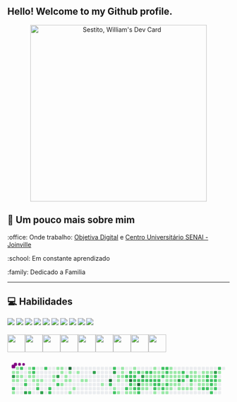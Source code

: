 ## Hello! Welcome to my Github profile.
<p align="center">
<a href="https://app.daily.dev/SestitoDev"><img src="https://api.daily.dev/devcards/bb9069a0b35e486fb7056545e8c56b70.png?r=rrw" width="400" alt="Sestito, William's Dev Card"/></a>
 </p>



##  💫 Um pouco mais sobre mim
<p>:office: Onde trabalho: <a href="http://objetiva.digital/">Objetiva Digital</a> e <a href="https://faculdadesenaisc.com.br/">Centro Universitário SENAI - Joinville </a></p>
<p>:school: Em constante aprendizado</p>
<p>:family: Dedicado a Familia</p>


<hr>

##  💻 Habilidades
<p>
<img src="https://img.shields.io/badge/javascript-%23323330.svg?style=for-the-badge&logo=javascript&logoColor=%23F7DF1E" style="margin-bottom: 4px;" altura="30px">
<img src="https://img.shields.io/badge/typescript-%23007ACC.svg?style=for-the-badge&logo=typescript&logoColor=white" style="margin-bottom: 4px;" altura="30px">
<img src="https://img.shields.io/badge/html5-%23E34F26.svg?style=for-the-badge&logo=html5&logoColor=white" style="margin-bottom: 4px;" altura="30px">
<img src="https://img.shields.io/badge/css3-%231572B6.svg?style=for-the-badge&logo=css3&logoColor=white" style="margin-bottom: 4px;" altura="30px">
<img src="https://img.shields.io/badge/bootstrap-%23563D7C.svg?style=for-the-badge&logo=bootstrap&logoColor=white" style="margin-bottom: 4px;" altura="30px">
<img src="https://img.shields.io/badge/react-%2320232a.svg?style=for-the-badge&logo=react&logoColor=%2361DAFB" style="margin-bottom: 4px;" altura="30px">
<img src="https://img.shields.io/badge/MUI-%230081CB.svg?style=for-the-badge&logo=mui&logoColor=white" style="margin-bottom: 4px;" altura="30px">
<img src="https://img.shields.io/badge/node.js-6DA55F?style=for-the-badge&logo=node.js&logoColor=white" style="margin-bottom: 4px;" altura="30px">
<img src="https://img.shields.io/badge/git-%23F05033.svg?style=for-the-badge&logo=git&logoColor=white" style="margin-bottom: 4px;" altura="30px">
<img src="https://img.shields.io/badge/Linux-FCC624?style=for-the-badge&logo=linux&logoColor=black" style="margin-bottom: 4px;" altura="30px">
</p>

<p><img src="https://cdn.jsdelivr.net/gh/devicons/devicon/icons/html5/html5-original.svg" width="40" height="40"/><img src="https://cdn.jsdelivr.net/gh/devicons/devicon/icons/css3/css3-original-wordmark.svg" width="40" height="40" /><img src="https://cdn.jsdelivr.net/gh/devicons/devicon/icons/javascript/javascript-original.svg" width="40" height="40"/><img src="https://cdn.jsdelivr.net/gh/devicons/devicon/icons/typescript/typescript-original.svg" width="40" height="40"/><img src="https://cdn.jsdelivr.net/gh/devicons/devicon/icons/react/react-original.svg" width="40" height="40"/><img src="https://cdn.jsdelivr.net/gh/devicons/devicon/icons/php/php-original.svg" width="40" height="40"/><img src="https://cdn.jsdelivr.net/gh/devicons/devicon/icons/java/java-original.svg" width="40" height="40"/><img src="https://cdn.jsdelivr.net/gh/devicons/devicon/icons/dart/dart-original.svg" width="40" height="40"/><img src="https://cdn.jsdelivr.net/gh/devicons/devicon/icons/flutter/flutter-original.svg" width="40" height="40"/></p>
<p align="center">
<svg viewBox="-16 -32 880 192" width="880" height="192" xmlns="http://www.w3.org/2000/svg"><style>@keyframes c0{.56%{fill:var(--c1)}.58%,to{fill:var(--ce)}}@keyframes c1{89.49%{fill:var(--c3)}89.51%,to{fill:var(--ce)}}@keyframes c2{3.39%{fill:var(--c1)}3.41%,to{fill:var(--ce)}}@keyframes c3{71.76%{fill:var(--c2)}71.78%,to{fill:var(--ce)}}@keyframes c4{4.1%{fill:var(--c1)}4.12%,to{fill:var(--ce)}}@keyframes c5{.27%{fill:var(--c1)}.29%,to{fill:var(--ce)}}@keyframes c6{.42%{fill:var(--c1)}.44%,to{fill:var(--ce)}}@keyframes c7{1.12%{fill:var(--c1)}1.14%,to{fill:var(--ce)}}@keyframes c8{3.25%{fill:var(--c1)}3.27%,to{fill:var(--ce)}}@keyframes c9{72.76%{fill:var(--c2)}72.78%,to{fill:var(--ce)}}@keyframes ca{1.27%{fill:var(--c1)}1.29%,to{fill:var(--ce)}}@keyframes cb{2.97%{fill:var(--c1)}2.99%,to{fill:var(--ce)}}@keyframes cc{71.2%{fill:var(--c2)}71.22%,to{fill:var(--ce)}}@keyframes cd{88.5%{fill:var(--c3)}88.52%,to{fill:var(--ce)}}@keyframes ce{5.52%{fill:var(--c1)}5.54%,to{fill:var(--ce)}}@keyframes cf{5.38%{fill:var(--c1)}5.4%,to{fill:var(--ce)}}@keyframes cg{1.55%{fill:var(--c1)}1.57%,to{fill:var(--ce)}}@keyframes ch{70.49%{fill:var(--c2)}70.51%,to{fill:var(--ce)}}@keyframes ci{73.18%{fill:var(--c2)}73.2%,to{fill:var(--ce)}}@keyframes cj{73.32%{fill:var(--c2)}73.34%,to{fill:var(--ce)}}@keyframes ck{1.69%{fill:var(--c1)}1.71%,to{fill:var(--ce)}}@keyframes cl{1.83%{fill:var(--c1)}1.85%,to{fill:var(--ce)}}@keyframes cm{1.98%{fill:var(--c1)}2%,to{fill:var(--ce)}}@keyframes cn{2.4%{fill:var(--c1)}2.42%,to{fill:var(--ce)}}@keyframes co{70.06%{fill:var(--c2)}70.08%,to{fill:var(--ce)}}@keyframes cp{2.12%{fill:var(--c1)}2.14%,to{fill:var(--ce)}}@keyframes cq{87.93%{fill:var(--c3)}87.95%,to{fill:var(--ce)}}@keyframes cr{73.89%{fill:var(--c2)}73.91%,to{fill:var(--ce)}}@keyframes cs{69.35%{fill:var(--c2)}69.37%,to{fill:var(--ce)}}@keyframes ct{69.49%{fill:var(--c2)}69.51%,to{fill:var(--ce)}}@keyframes cu{31.9%{fill:var(--c1)}31.92%,to{fill:var(--ce)}}@keyframes cv{31.76%{fill:var(--c1)}31.78%,to{fill:var(--ce)}}@keyframes cw{6.8%{fill:var(--c1)}6.82%,to{fill:var(--ce)}}@keyframes cx{86.8%{fill:var(--c3)}86.82%,to{fill:var(--ce)}}@keyframes cy{68.93%{fill:var(--c2)}68.95%,to{fill:var(--ce)}}@keyframes cz{6.94%{fill:var(--c1)}6.96%,to{fill:var(--ce)}}@keyframes c10{7.08%{fill:var(--c1)}7.1%,to{fill:var(--ce)}}@keyframes c11{31.05%{fill:var(--c1)}31.07%,to{fill:var(--ce)}}@keyframes c12{30.63%{fill:var(--c1)}30.65%,to{fill:var(--ce)}}@keyframes c13{30.2%{fill:var(--c1)}30.22%,to{fill:var(--ce)}}@keyframes c14{91.76%{fill:var(--c4)}91.78%,to{fill:var(--ce)}}@keyframes c15{7.37%{fill:var(--c1)}7.39%,to{fill:var(--ce)}}@keyframes c16{30.34%{fill:var(--c1)}30.36%,to{fill:var(--ce)}}@keyframes c17{29.64%{fill:var(--c1)}29.66%,to{fill:var(--ce)}}@keyframes c18{29.35%{fill:var(--c1)}29.37%,to{fill:var(--ce)}}@keyframes c19{7.65%{fill:var(--c1)}7.67%,to{fill:var(--ce)}}@keyframes c1a{8.08%{fill:var(--c1)}8.1%,to{fill:var(--ce)}}@keyframes c1b{8.22%{fill:var(--c1)}8.24%,to{fill:var(--ce)}}@keyframes c1c{85.38%{fill:var(--c3)}85.4%,to{fill:var(--ce)}}@keyframes c1d{8.93%{fill:var(--c1)}8.95%,to{fill:var(--ce)}}@keyframes c1e{93.61%{fill:var(--c4)}93.63%,to{fill:var(--ce)}}@keyframes c1f{66.23%{fill:var(--c2)}66.25%,to{fill:var(--ce)}}@keyframes c1g{65.24%{fill:var(--c2)}65.26%,to{fill:var(--ce)}}@keyframes c1h{84.67%{fill:var(--c3)}84.69%,to{fill:var(--ce)}}@keyframes c1i{9.49%{fill:var(--c1)}9.51%,to{fill:var(--ce)}}@keyframes c1j{66.66%{fill:var(--c2)}66.68%,to{fill:var(--ce)}}@keyframes c1k{23.68%{fill:var(--c1)}23.7%,to{fill:var(--ce)}}@keyframes c1l{23.82%{fill:var(--c1)}23.84%,to{fill:var(--ce)}}@keyframes c1m{9.78%{fill:var(--c1)}9.8%,to{fill:var(--ce)}}@keyframes c1n{23.25%{fill:var(--c1)}23.27%,to{fill:var(--ce)}}@keyframes c1o{23.39%{fill:var(--c1)}23.41%,to{fill:var(--ce)}}@keyframes c1p{23.54%{fill:var(--c1)}23.56%,to{fill:var(--ce)}}@keyframes c1q{60.56%{fill:var(--c2)}60.58%,to{fill:var(--ce)}}@keyframes c1r{24.1%{fill:var(--c1)}24.12%,to{fill:var(--ce)}}@keyframes c1s{60.98%{fill:var(--c2)}61%,to{fill:var(--ce)}}@keyframes c1t{10.06%{fill:var(--c1)}10.08%,to{fill:var(--ce)}}@keyframes c1u{60.27%{fill:var(--c2)}60.29%,to{fill:var(--ce)}}@keyframes c1v{60.13%{fill:var(--c2)}60.15%,to{fill:var(--ce)}}@keyframes c1w{94.32%{fill:var(--c4)}94.34%,to{fill:var(--ce)}}@keyframes c1x{46.23%{fill:var(--c2)}46.25%,to{fill:var(--ce)}}@keyframes c1y{45.81%{fill:var(--c1)}45.83%,to{fill:var(--ce)}}@keyframes c1z{10.2%{fill:var(--c1)}10.22%,to{fill:var(--ce)}}@keyframes c20{22.83%{fill:var(--c1)}22.85%,to{fill:var(--ce)}}@keyframes c21{43.68%{fill:var(--c1)}43.7%,to{fill:var(--ce)}}@keyframes c22{59.99%{fill:var(--c2)}60.01%,to{fill:var(--ce)}}@keyframes c23{59.85%{fill:var(--c2)}59.87%,to{fill:var(--ce)}}@keyframes c24{46.09%{fill:var(--c1)}46.11%,to{fill:var(--ce)}}@keyframes c25{45.95%{fill:var(--c2)}45.97%,to{fill:var(--ce)}}@keyframes c26{10.34%{fill:var(--c1)}10.36%,to{fill:var(--ce)}}@keyframes c27{43.82%{fill:var(--c2)}43.84%,to{fill:var(--ce)}}@keyframes c28{59.71%{fill:var(--c2)}59.73%,to{fill:var(--ce)}}@keyframes c29{94.74%{fill:var(--c4)}94.76%,to{fill:var(--ce)}}@keyframes c2a{61.41%{fill:var(--c2)}61.43%,to{fill:var(--ce)}}@keyframes c2b{61.55%{fill:var(--c2)}61.57%,to{fill:var(--ce)}}@keyframes c2c{43.11%{fill:var(--c1)}43.13%,to{fill:var(--ce)}}@keyframes c2d{83.54%{fill:var(--c3)}83.56%,to{fill:var(--ce)}}@keyframes c2e{59.56%{fill:var(--c2)}59.58%,to{fill:var(--ce)}}@keyframes c2f{25.95%{fill:var(--c1)}25.97%,to{fill:var(--ce)}}@keyframes c2g{11.05%{fill:var(--c1)}11.07%,to{fill:var(--ce)}}@keyframes c2h{42.97%{fill:var(--c2)}42.99%,to{fill:var(--ce)}}@keyframes c2i{42.83%{fill:var(--c1)}42.85%,to{fill:var(--ce)}}@keyframes c2j{59.42%{fill:var(--c2)}59.44%,to{fill:var(--ce)}}@keyframes c2k{11.34%{fill:var(--c1)}11.36%,to{fill:var(--ce)}}@keyframes c2l{11.2%{fill:var(--c1)}11.22%,to{fill:var(--ce)}}@keyframes c2m{63.82%{fill:var(--c2)}63.84%,to{fill:var(--ce)}}@keyframes c2n{42.69%{fill:var(--c1)}42.71%,to{fill:var(--ce)}}@keyframes c2o{59.28%{fill:var(--c2)}59.3%,to{fill:var(--ce)}}@keyframes c2p{11.48%{fill:var(--c1)}11.5%,to{fill:var(--ce)}}@keyframes c2q{21.27%{fill:var(--c1)}21.29%,to{fill:var(--ce)}}@keyframes c2r{21.41%{fill:var(--c1)}21.43%,to{fill:var(--ce)}}@keyframes c2s{21.83%{fill:var(--c1)}21.85%,to{fill:var(--ce)}}@keyframes c2t{59.14%{fill:var(--c2)}59.16%,to{fill:var(--ce)}}@keyframes c2u{62.4%{fill:var(--c2)}62.42%,to{fill:var(--ce)}}@keyframes c2v{62.26%{fill:var(--c2)}62.28%,to{fill:var(--ce)}}@keyframes c2w{11.9%{fill:var(--c1)}11.92%,to{fill:var(--ce)}}@keyframes c2x{21.55%{fill:var(--c1)}21.57%,to{fill:var(--ce)}}@keyframes c2y{21.69%{fill:var(--c1)}21.71%,to{fill:var(--ce)}}@keyframes c2z{59%{fill:var(--c2)}59.02%,to{fill:var(--ce)}}@keyframes c30{62.54%{fill:var(--c2)}62.56%,to{fill:var(--ce)}}@keyframes c31{47.93%{fill:var(--c1)}47.95%,to{fill:var(--ce)}}@keyframes c32{58.43%{fill:var(--c2)}58.45%,to{fill:var(--ce)}}@keyframes c33{50.06%{fill:var(--c1)}50.08%,to{fill:var(--ce)}}@keyframes c34{58.71%{fill:var(--c2)}58.73%,to{fill:var(--ce)}}@keyframes c35{48.22%{fill:var(--c1)}48.24%,to{fill:var(--ce)}}@keyframes c36{48.08%{fill:var(--c2)}48.1%,to{fill:var(--ce)}}@keyframes c37{12.19%{fill:var(--c1)}12.21%,to{fill:var(--ce)}}@keyframes c38{58.29%{fill:var(--c2)}58.31%,to{fill:var(--ce)}}@keyframes c39{50.2%{fill:var(--c2)}50.22%,to{fill:var(--ce)}}@keyframes c3a{19.71%{fill:var(--c1)}19.73%,to{fill:var(--ce)}}@keyframes c3b{19.85%{fill:var(--c1)}19.87%,to{fill:var(--ce)}}@keyframes c3c{62.83%{fill:var(--c2)}62.85%,to{fill:var(--ce)}}@keyframes c3d{12.47%{fill:var(--c1)}12.49%,to{fill:var(--ce)}}@keyframes c3e{12.33%{fill:var(--c1)}12.35%,to{fill:var(--ce)}}@keyframes c3f{19%{fill:var(--c1)}19.02%,to{fill:var(--ce)}}@keyframes c3g{18.86%{fill:var(--c1)}18.88%,to{fill:var(--ce)}}@keyframes c3h{19.56%{fill:var(--c1)}19.58%,to{fill:var(--ce)}}@keyframes c3i{19.99%{fill:var(--c1)}20.01%,to{fill:var(--ce)}}@keyframes c3j{12.76%{fill:var(--c1)}12.78%,to{fill:var(--ce)}}@keyframes c3k{12.61%{fill:var(--c1)}12.63%,to{fill:var(--ce)}}@keyframes c3l{18.71%{fill:var(--c1)}18.73%,to{fill:var(--ce)}}@keyframes c3m{18.29%{fill:var(--c1)}18.31%,to{fill:var(--ce)}}@keyframes c3n{18.15%{fill:var(--c1)}18.17%,to{fill:var(--ce)}}@keyframes c3o{12.9%{fill:var(--c1)}12.92%,to{fill:var(--ce)}}@keyframes c3p{18.57%{fill:var(--c1)}18.59%,to{fill:var(--ce)}}@keyframes c3q{18.43%{fill:var(--c1)}18.45%,to{fill:var(--ce)}}@keyframes c3r{82.12%{fill:var(--c3)}82.14%,to{fill:var(--ce)}}@keyframes c3s{13.04%{fill:var(--c1)}13.06%,to{fill:var(--ce)}}@keyframes c3t{13.18%{fill:var(--c1)}13.2%,to{fill:var(--ce)}}@keyframes c3u{57.58%{fill:var(--c2)}57.6%,to{fill:var(--ce)}}@keyframes c3v{50.91%{fill:var(--c1)}50.93%,to{fill:var(--ce)}}@keyframes c3w{57.29%{fill:var(--c2)}57.31%,to{fill:var(--ce)}}@keyframes c3x{13.32%{fill:var(--c1)}13.34%,to{fill:var(--ce)}}@keyframes c3y{51.05%{fill:var(--c2)}51.07%,to{fill:var(--ce)}}@keyframes c3z{13.47%{fill:var(--c1)}13.49%,to{fill:var(--ce)}}@keyframes c40{15.88%{fill:var(--c1)}15.9%,to{fill:var(--ce)}}@keyframes c41{16.02%{fill:var(--c1)}16.04%,to{fill:var(--ce)}}@keyframes c42{57.01%{fill:var(--c2)}57.03%,to{fill:var(--ce)}}@keyframes c43{13.75%{fill:var(--c1)}13.77%,to{fill:var(--ce)}}@keyframes c44{13.61%{fill:var(--c1)}13.63%,to{fill:var(--ce)}}@keyframes c45{15.73%{fill:var(--c1)}15.75%,to{fill:var(--ce)}}@keyframes c46{16.16%{fill:var(--c1)}16.18%,to{fill:var(--ce)}}@keyframes c47{16.59%{fill:var(--c1)}16.61%,to{fill:var(--ce)}}@keyframes c48{16.3%{fill:var(--c1)}16.32%,to{fill:var(--ce)}}@keyframes c49{16.44%{fill:var(--c1)}16.46%,to{fill:var(--ce)}}@keyframes c4a{14.03%{fill:var(--c1)}14.05%,to{fill:var(--ce)}}@keyframes c4b{17.01%{fill:var(--c1)}17.03%,to{fill:var(--ce)}}@keyframes c4c{14.6%{fill:var(--c1)}14.62%,to{fill:var(--ce)}}@keyframes c4d{14.46%{fill:var(--c1)}14.48%,to{fill:var(--ce)}}@keyframes c4e{14.32%{fill:var(--c1)}14.34%,to{fill:var(--ce)}}@keyframes c4f{14.17%{fill:var(--c1)}14.19%,to{fill:var(--ce)}}@keyframes c4g{56.3%{fill:var(--c2)}56.32%,to{fill:var(--ce)}}@keyframes c4h{14.74%{fill:var(--c1)}14.76%,to{fill:var(--ce)}}@keyframes c4i{55.17%{fill:var(--c2)}55.19%,to{fill:var(--ce)}}@keyframes c4j{55.03%{fill:var(--c2)}55.05%,to{fill:var(--ce)}}@keyframes c4k{52.05%{fill:var(--c1)}52.07%,to{fill:var(--ce)}}@keyframes c4l{52.19%{fill:var(--c2)}52.21%,to{fill:var(--ce)}}@keyframes c4m{14.88%{fill:var(--c1)}14.9%,to{fill:var(--ce)}}@keyframes c4n{54.46%{fill:var(--c1)}54.48%,to{fill:var(--ce)}}@keyframes c4o{54.88%{fill:var(--c2)}54.9%,to{fill:var(--ce)}}@keyframes c4p{55.59%{fill:var(--c2)}55.61%,to{fill:var(--ce)}}@keyframes c4q{52.33%{fill:var(--c1)}52.35%,to{fill:var(--ce)}}@keyframes c4r{55.88%{fill:var(--c2)}55.9%,to{fill:var(--ce)}}@keyframes c4s{80.56%{fill:var(--c3)}80.58%,to{fill:var(--ce)}}@keyframes c4t{54.6%{fill:var(--c2)}54.62%,to{fill:var(--ce)}}@keyframes c4u{54.74%{fill:var(--c2)}54.76%,to{fill:var(--ce)}}@keyframes c4v{52.61%{fill:var(--c1)}52.63%,to{fill:var(--ce)}}@keyframes c4w{52.47%{fill:var(--c2)}52.49%,to{fill:var(--ce)}}@keyframes c4x{80.27%{fill:var(--c2)}80.29%,to{fill:var(--ce)}}@keyframes c4y{38.71%{fill:var(--c1)}38.73%,to{fill:var(--ce)}}@keyframes c4z{39%{fill:var(--c1)}39.02%,to{fill:var(--ce)}}@keyframes u0{.27%{transform:scale(0,1)}.29%,.42%{transform:scale(.01,1)}.44%,.56%{transform:scale(.02,1)}.58%,1.12%{transform:scale(.03,1)}1.14%,1.27%{transform:scale(.04,1)}1.29%,1.55%{transform:scale(.05,1)}1.57%,1.69%{transform:scale(.06,1)}1.71%,1.83%{transform:scale(.07,1)}1.85%,1.98%{transform:scale(.08,1)}2%,2.12%{transform:scale(.09,1)}2.14%,2.4%{transform:scale(.1,1)}2.42%,2.97%{transform:scale(.11,1)}2.99%,3.25%{transform:scale(.12,1)}3.27%,3.39%{transform:scale(.13,1)}3.41%,4.1%{transform:scale(.14,1)}4.12%,5.38%{transform:scale(.15,1)}5.4%,5.52%{transform:scale(.16,1)}5.54%,6.8%{transform:scale(.17,1)}6.82%,6.94%{transform:scale(.18,1)}6.96%,7.08%{transform:scale(.19,1)}7.1%,7.37%{transform:scale(.2,1)}7.39%,7.65%{transform:scale(.21,1)}7.67%,8.08%{transform:scale(.22,1)}8.1%,8.22%{transform:scale(.23,1)}8.24%,8.93%{transform:scale(.24,1)}8.95%,9.49%{transform:scale(.26,1)}9.51%,9.78%{transform:scale(.27,1)}10.06%,9.8%{transform:scale(.28,1)}10.08%,10.2%{transform:scale(.29,1)}10.22%,10.34%{transform:scale(.3,1)}10.36%,11.05%{transform:scale(.31,1)}11.07%,11.2%{transform:scale(.32,1)}11.22%,11.34%{transform:scale(.33,1)}11.36%,11.48%{transform:scale(.34,1)}11.5%,11.9%{transform:scale(.35,1)}11.92%,12.19%{transform:scale(.36,1)}12.21%,12.33%{transform:scale(.37,1)}12.35%,12.47%{transform:scale(.38,1)}12.49%,12.61%{transform:scale(.39,1)}12.63%,12.76%{transform:scale(.4,1)}12.78%,12.9%{transform:scale(.41,1)}12.92%,13.04%{transform:scale(.42,1)}13.06%,13.18%{transform:scale(.43,1)}13.2%,13.32%{transform:scale(.44,1)}13.34%,13.47%{transform:scale(.45,1)}13.49%,13.61%{transform:scale(.46,1)}13.63%,13.75%{transform:scale(.47,1)}13.77%,14.03%{transform:scale(.48,1)}14.05%,14.17%{transform:scale(.49,1)}14.19%,14.32%{transform:scale(.5,1)}14.34%,14.46%{transform:scale(.51,1)}14.48%,14.6%{transform:scale(.52,1)}14.62%,14.74%{transform:scale(.53,1)}14.76%,14.88%{transform:scale(.54,1)}14.9%,15.73%{transform:scale(.55,1)}15.75%,15.88%{transform:scale(.56,1)}15.9%,16.02%{transform:scale(.57,1)}16.04%,16.16%{transform:scale(.58,1)}16.18%,16.3%{transform:scale(.59,1)}16.32%,16.44%{transform:scale(.6,1)}16.46%,16.59%{transform:scale(.61,1)}16.61%,17.01%{transform:scale(.62,1)}17.03%,18.15%{transform:scale(.63,1)}18.17%,18.29%{transform:scale(.64,1)}18.31%,18.43%{transform:scale(.65,1)}18.45%,18.57%{transform:scale(.66,1)}18.59%,18.71%{transform:scale(.67,1)}18.73%,18.86%{transform:scale(.68,1)}18.88%,19%{transform:scale(.69,1)}19.02%,19.56%{transform:scale(.7,1)}19.58%,19.71%{transform:scale(.71,1)}19.73%,19.85%{transform:scale(.72,1)}19.87%,19.99%{transform:scale(.73,1)}20.01%,21.27%{transform:scale(.74,1)}21.29%,21.41%{transform:scale(.76,1)}21.43%,21.55%{transform:scale(.77,1)}21.57%,21.69%{transform:scale(.78,1)}21.71%,21.83%{transform:scale(.79,1)}21.85%,22.83%{transform:scale(.8,1)}22.85%,23.25%{transform:scale(.81,1)}23.27%,23.39%{transform:scale(.82,1)}23.41%,23.54%{transform:scale(.83,1)}23.56%,23.68%{transform:scale(.84,1)}23.7%,23.82%{transform:scale(.85,1)}23.84%,24.1%{transform:scale(.86,1)}24.12%,25.95%{transform:scale(.87,1)}25.97%,29.35%{transform:scale(.88,1)}29.37%,29.64%{transform:scale(.89,1)}29.66%,30.2%{transform:scale(.9,1)}30.22%,30.34%{transform:scale(.91,1)}30.36%,30.63%{transform:scale(.92,1)}30.65%,31.05%{transform:scale(.93,1)}31.07%,31.76%{transform:scale(.94,1)}31.78%,31.9%{transform:scale(.95,1)}31.92%,38.71%{transform:scale(.96,1)}38.73%,39%{transform:scale(.97,1)}39.02%,42.69%{transform:scale(.98,1)}42.71%,42.83%{transform:scale(.99,1)}42.85%,to{transform:scale(1,1)}}@keyframes u1{42.97%{transform:scale(0,1)}42.99%,to{transform:scale(1,1)}}@keyframes u2{43.11%{transform:scale(0,1)}43.13%,43.68%{transform:scale(.5,1)}43.7%,to{transform:scale(1,1)}}@keyframes u3{43.82%{transform:scale(0,1)}43.84%,to{transform:scale(1,1)}}@keyframes u4{45.81%{transform:scale(0,1)}45.83%,to{transform:scale(1,1)}}@keyframes u5{45.95%{transform:scale(0,1)}45.97%,to{transform:scale(1,1)}}@keyframes u6{46.09%{transform:scale(0,1)}46.11%,to{transform:scale(1,1)}}@keyframes u7{46.23%{transform:scale(0,1)}46.25%,to{transform:scale(1,1)}}@keyframes u8{47.93%{transform:scale(0,1)}47.95%,to{transform:scale(1,1)}}@keyframes u9{48.08%{transform:scale(0,1)}48.1%,to{transform:scale(1,1)}}@keyframes ua{48.22%{transform:scale(0,1)}48.24%,50.06%{transform:scale(.5,1)}50.08%,to{transform:scale(1,1)}}@keyframes ub{50.2%{transform:scale(0,1)}50.22%,to{transform:scale(1,1)}}@keyframes uc{50.91%{transform:scale(0,1)}50.93%,to{transform:scale(1,1)}}@keyframes ud{51.05%{transform:scale(0,1)}51.07%,to{transform:scale(1,1)}}@keyframes ue{52.05%{transform:scale(0,1)}52.07%,to{transform:scale(1,1)}}@keyframes uf{52.19%{transform:scale(0,1)}52.21%,to{transform:scale(1,1)}}@keyframes ug{52.33%{transform:scale(0,1)}52.35%,to{transform:scale(1,1)}}@keyframes uh{52.47%{transform:scale(0,1)}52.49%,to{transform:scale(1,1)}}@keyframes ui{52.61%{transform:scale(0,1)}52.63%,54.46%{transform:scale(.5,1)}54.48%,to{transform:scale(1,1)}}@keyframes uj{54.6%{transform:scale(0,1)}54.62%,54.74%{transform:scale(.02,1)}54.76%,54.88%{transform:scale(.04,1)}54.9%,55.03%{transform:scale(.06,1)}55.05%,55.17%{transform:scale(.08,1)}55.19%,55.59%{transform:scale(.1,1)}55.61%,55.88%{transform:scale(.13,1)}55.9%,56.3%{transform:scale(.15,1)}56.32%,57.01%{transform:scale(.17,1)}57.03%,57.29%{transform:scale(.19,1)}57.31%,57.58%{transform:scale(.21,1)}57.6%,58.29%{transform:scale(.23,1)}58.31%,58.43%{transform:scale(.25,1)}58.45%,58.71%{transform:scale(.27,1)}58.73%,59%{transform:scale(.29,1)}59.02%,59.14%{transform:scale(.31,1)}59.16%,59.28%{transform:scale(.33,1)}59.3%,59.42%{transform:scale(.35,1)}59.44%,59.56%{transform:scale(.38,1)}59.58%,59.71%{transform:scale(.4,1)}59.73%,59.85%{transform:scale(.42,1)}59.87%,59.99%{transform:scale(.44,1)}60.01%,60.13%{transform:scale(.46,1)}60.15%,60.27%{transform:scale(.48,1)}60.29%,60.56%{transform:scale(.5,1)}60.58%,60.98%{transform:scale(.52,1)}61%,61.41%{transform:scale(.54,1)}61.43%,61.55%{transform:scale(.56,1)}61.57%,62.26%{transform:scale(.58,1)}62.28%,62.4%{transform:scale(.6,1)}62.42%,62.54%{transform:scale(.63,1)}62.56%,62.83%{transform:scale(.65,1)}62.85%,63.82%{transform:scale(.67,1)}63.84%,65.24%{transform:scale(.69,1)}65.26%,66.23%{transform:scale(.71,1)}66.25%,66.66%{transform:scale(.73,1)}66.68%,68.93%{transform:scale(.75,1)}68.95%,69.35%{transform:scale(.77,1)}69.37%,69.49%{transform:scale(.79,1)}69.51%,70.06%{transform:scale(.81,1)}70.08%,70.49%{transform:scale(.83,1)}70.51%,71.2%{transform:scale(.85,1)}71.22%,71.76%{transform:scale(.88,1)}71.78%,72.76%{transform:scale(.9,1)}72.78%,73.18%{transform:scale(.92,1)}73.2%,73.32%{transform:scale(.94,1)}73.34%,73.89%{transform:scale(.96,1)}73.91%,80.27%{transform:scale(.98,1)}80.29%,to{transform:scale(1,1)}}@keyframes uk{80.56%{transform:scale(0,1)}80.58%,82.12%{transform:scale(.11,1)}82.14%,83.54%{transform:scale(.22,1)}83.56%,84.67%{transform:scale(.33,1)}84.69%,85.38%{transform:scale(.44,1)}85.4%,86.8%{transform:scale(.56,1)}86.82%,87.93%{transform:scale(.67,1)}87.95%,88.5%{transform:scale(.78,1)}88.52%,89.49%{transform:scale(.89,1)}89.51%,to{transform:scale(1,1)}}@keyframes ul{91.76%{transform:scale(0,1)}91.78%,93.61%{transform:scale(.25,1)}93.63%,94.32%{transform:scale(.5,1)}94.34%,94.74%{transform:scale(.75,1)}94.76%,to{transform:scale(1,1)}}@keyframes s0{0%,99.86%{transform:translate(0,-16px)}.14%,.71%{transform:translate(0,0)}.28%,.85%{transform:translate(16px,0)}.43%{transform:translate(16px,16px)}.57%,89.65%{transform:translate(0,16px)}1.13%{transform:translate(16px,32px)}1.7%,98.72%{transform:translate(80px,32px)}1.84%{transform:translate(80px,48px)}2.13%{transform:translate(112px,48px)}2.27%{transform:translate(112px,64px)}2.41%{transform:translate(96px,64px)}2.55%{transform:translate(96px,48px)}3.55%{transform:translate(-16px,48px)}3.97%{transform:translate(-16px,96px)}4.4%{transform:translate(32px,96px)}4.54%,72.06%{transform:translate(32px,80px)}4.82%,70.35%{transform:translate(64px,80px)}5.67%{transform:translate(64px,-16px)}6.67%{transform:translate(176px,-16px)}6.81%{transform:translate(176px,0)}6.95%{transform:translate(192px,0)}7.09%{transform:translate(192px,16px)}7.8%{transform:translate(272px,16px)}8.09%{transform:translate(272px,48px)}8.79%{transform:translate(352px,48px)}8.94%{transform:translate(352px,64px)}66.1%,9.08%{transform:translate(368px,64px)}9.22%{transform:translate(368px,80px)}9.65%{transform:translate(416px,80px)}9.79%{transform:translate(416px,96px)}10.35%,25.11%,27.09%{transform:translate(480px,96px)}10.5%,25.25%,26.95%{transform:translate(480px,112px)}10.78%,25.53%,26.67%,47.09%{transform:translate(512px,112px)}11.06%,26.38%{transform:translate(512px,80px)}11.21%,26.24%{transform:translate(528px,80px)}11.35%,26.1%{transform:translate(528px,64px)}11.49%{transform:translate(544px,64px)}11.77%{transform:translate(544px,96px)}12.34%{transform:translate(608px,96px)}12.48%{transform:translate(608px,80px)}12.62%{transform:translate(624px,80px)}12.77%{transform:translate(624px,64px)}13.05%{transform:translate(656px,64px)}13.19%{transform:translate(656px,80px)}13.62%{transform:translate(704px,80px)}13.76%{transform:translate(704px,64px)}14.18%{transform:translate(752px,64px)}14.61%{transform:translate(752px,16px)}14.89%{transform:translate(784px,16px)}15.04%,54.18%{transform:translate(784px,0)}15.6%{transform:translate(720px,0)}15.74%{transform:translate(720px,16px)}15.89%{transform:translate(704px,16px)}16.03%{transform:translate(704px,32px)}16.31%{transform:translate(736px,32px)}16.45%{transform:translate(736px,48px)}16.6%{transform:translate(720px,48px)}16.74%,17.3%{transform:translate(720px,64px)}16.88%{transform:translate(736px,64px)}17.02%{transform:translate(736px,80px)}17.16%{transform:translate(720px,80px)}18.01%{transform:translate(640px,64px)}18.3%,82.41%{transform:translate(640px,32px)}18.44%{transform:translate(656px,32px)}18.58%,81.84%{transform:translate(656px,16px)}18.87%,19.43%{transform:translate(624px,16px)}19.01%{transform:translate(624px,0)}19.15%{transform:translate(640px,0)}19.29%{transform:translate(640px,16px)}19.57%{transform:translate(624px,32px)}19.72%,50.35%{transform:translate(608px,32px)}19.86%{transform:translate(608px,48px)}20%,48.65%{transform:translate(624px,48px)}20.57%,49.22%{transform:translate(624px,-16px)}21.13%{transform:translate(560px,-16px)}21.42%{transform:translate(560px,16px)}21.56%,49.93%{transform:translate(576px,16px)}21.7%,42.41%,58.87%{transform:translate(576px,32px)}21.84%{transform:translate(560px,32px)}22.13%{transform:translate(560px,0)}23.26%{transform:translate(432px,0)}23.55%{transform:translate(432px,32px)}23.69%{transform:translate(416px,32px)}23.83%{transform:translate(416px,48px)}24.11%{transform:translate(448px,48px)}24.26%{transform:translate(448px,64px)}24.4%{transform:translate(432px,64px)}24.68%,27.52%,45.39%{transform:translate(432px,96px)}25.96%{transform:translate(512px,64px)}27.66%{transform:translate(432px,80px)}29.5%{transform:translate(224px,80px)}29.65%{transform:translate(224px,96px)}29.79%{transform:translate(208px,96px)}30.21%,31.35%{transform:translate(208px,48px)}30.35%{transform:translate(224px,48px)}30.5%{transform:translate(224px,32px)}30.78%{transform:translate(192px,32px)}31.06%{transform:translate(192px,64px)}31.21%{transform:translate(208px,64px)}31.77%{transform:translate(160px,48px)}32.06%{transform:translate(160px,16px)}33.33%{transform:translate(304px,16px)}33.48%{transform:translate(304px,0)}34.18%,93.19%{transform:translate(384px,0)}34.33%{transform:translate(384px,-16px)}38.3%,39.72%,53.62%{transform:translate(832px,-16px)}38.58%{transform:translate(832px,16px)}38.72%{transform:translate(816px,16px)}39.01%{transform:translate(816px,48px)}39.15%{transform:translate(832px,48px)}41.99%,49.65%{transform:translate(576px,-16px)}42.84%{transform:translate(528px,32px)}42.98%{transform:translate(528px,16px)}43.12%,83.69%{transform:translate(512px,16px)}43.26%{transform:translate(512px,0)}43.55%{transform:translate(480px,0)}43.69%{transform:translate(480px,16px)}43.83%{transform:translate(496px,16px)}43.97%{transform:translate(496px,0)}44.4%{transform:translate(448px,0)}44.54%,60.43%{transform:translate(448px,16px)}44.68%{transform:translate(432px,16px)}45.67%{transform:translate(464px,96px)}45.82%{transform:translate(464px,80px)}45.96%{transform:translate(480px,80px)}46.1%{transform:translate(480px,64px)}46.24%{transform:translate(464px,64px)}46.67%{transform:translate(464px,112px)}47.23%{transform:translate(512px,96px)}47.8%{transform:translate(576px,96px)}47.94%{transform:translate(576px,80px)}48.09%{transform:translate(592px,80px)}48.37%{transform:translate(592px,48px)}50.21%,63.26%{transform:translate(608px,16px)}51.06%{transform:translate(688px,32px)}51.35%{transform:translate(688px,64px)}52.06%{transform:translate(768px,64px)}52.2%,56.17%{transform:translate(768px,80px)}52.48%{transform:translate(800px,80px)}52.62%{transform:translate(800px,64px)}52.77%{transform:translate(816px,64px)}53.05%{transform:translate(816px,32px)}53.19%{transform:translate(832px,32px)}53.9%{transform:translate(800px,-16px)}54.04%,80.43%{transform:translate(800px,0)}54.47%,55.32%{transform:translate(784px,32px)}54.61%{transform:translate(800px,32px)}54.75%{transform:translate(800px,48px)}55.04%{transform:translate(768px,48px)}55.18%{transform:translate(768px,32px)}55.89%{transform:translate(784px,96px)}56.03%{transform:translate(768px,96px)}56.31%{transform:translate(752px,80px)}56.6%{transform:translate(752px,48px)}57.3%{transform:translate(672px,48px)}57.73%{transform:translate(672px,0)}58.44%{transform:translate(592px,0)}58.72%{transform:translate(592px,32px)}59.01%{transform:translate(576px,48px)}59.86%{transform:translate(480px,48px)}60%{transform:translate(480px,32px)}60.14%{transform:translate(464px,32px)}60.28%{transform:translate(464px,16px)}60.99%{transform:translate(448px,80px)}61.42%{transform:translate(496px,80px)}61.56%{transform:translate(496px,96px)}62.13%{transform:translate(560px,96px)}62.41%{transform:translate(560px,64px)}62.84%{transform:translate(608px,64px)}63.83%{transform:translate(544px,16px)}63.97%{transform:translate(544px,0)}65.53%{transform:translate(368px,0)}66.38%{transform:translate(400px,64px)}66.67%{transform:translate(400px,96px)}66.81%{transform:translate(384px,96px)}67.09%{transform:translate(384px,64px)}69.22%{transform:translate(144px,64px)}69.5%{transform:translate(144px,96px)}69.65%{transform:translate(128px,96px)}69.79%{transform:translate(128px,80px)}70.5%{transform:translate(64px,96px)}70.64%{transform:translate(80px,96px)}70.92%,98.44%{transform:translate(80px,64px)}71.63%{transform:translate(0,64px)}71.77%{transform:translate(0,80px)}72.77%{transform:translate(32px,0)}73.19%{transform:translate(80px,0)}73.33%{transform:translate(80px,16px)}73.76%{transform:translate(128px,16px)}73.9%{transform:translate(128px,0)}74.61%{transform:translate(208px,0)}74.75%{transform:translate(208px,-16px)}80.14%{transform:translate(816px,-16px)}80.28%{transform:translate(816px,0)}80.57%{transform:translate(800px,16px)}82.13%{transform:translate(656px,48px)}82.27%{transform:translate(640px,48px)}83.55%{transform:translate(512px,32px)}86.67%{transform:translate(176px,16px)}86.81%{transform:translate(176px,32px)}87.38%{transform:translate(112px,32px)}87.94%{transform:translate(112px,96px)}88.51%{transform:translate(48px,96px)}89.08%,99.01%{transform:translate(48px,32px)}89.5%{transform:translate(0,32px)}91.63%{transform:translate(224px,16px)}91.77%{transform:translate(224px,0)}93.62%{transform:translate(384px,48px)}94.61%{transform:translate(496px,48px)}94.75%{transform:translate(496px,64px)}99.43%{transform:translate(48px,-16px)}}@keyframes s1{0%,99.86%{transform:translate(16px,-16px)}.14%{transform:translate(0,-16px)}.28%,.85%{transform:translate(0,0)}.43%,.99%{transform:translate(16px,0)}.57%{transform:translate(16px,16px)}.71%,89.79%{transform:translate(0,16px)}1.28%{transform:translate(16px,32px)}1.84%,98.87%{transform:translate(80px,32px)}1.99%{transform:translate(80px,48px)}2.27%{transform:translate(112px,48px)}2.41%{transform:translate(112px,64px)}2.55%{transform:translate(96px,64px)}2.7%{transform:translate(96px,48px)}3.69%{transform:translate(-16px,48px)}4.11%{transform:translate(-16px,96px)}4.54%{transform:translate(32px,96px)}4.68%,72.2%{transform:translate(32px,80px)}4.96%,70.5%{transform:translate(64px,80px)}5.82%{transform:translate(64px,-16px)}6.81%{transform:translate(176px,-16px)}6.95%{transform:translate(176px,0)}7.09%{transform:translate(192px,0)}7.23%{transform:translate(192px,16px)}7.94%{transform:translate(272px,16px)}8.23%{transform:translate(272px,48px)}8.94%{transform:translate(352px,48px)}9.08%{transform:translate(352px,64px)}66.24%,9.22%{transform:translate(368px,64px)}9.36%{transform:translate(368px,80px)}9.79%{transform:translate(416px,80px)}9.93%{transform:translate(416px,96px)}10.5%,25.25%,27.23%{transform:translate(480px,96px)}10.64%,25.39%,27.09%{transform:translate(480px,112px)}10.92%,25.67%,26.81%,47.23%{transform:translate(512px,112px)}11.21%,26.52%{transform:translate(512px,80px)}11.35%,26.38%{transform:translate(528px,80px)}11.49%,26.24%{transform:translate(528px,64px)}11.63%{transform:translate(544px,64px)}11.91%{transform:translate(544px,96px)}12.48%{transform:translate(608px,96px)}12.62%{transform:translate(608px,80px)}12.77%{transform:translate(624px,80px)}12.91%{transform:translate(624px,64px)}13.19%{transform:translate(656px,64px)}13.33%{transform:translate(656px,80px)}13.76%{transform:translate(704px,80px)}13.9%{transform:translate(704px,64px)}14.33%{transform:translate(752px,64px)}14.75%{transform:translate(752px,16px)}15.04%{transform:translate(784px,16px)}15.18%,54.33%{transform:translate(784px,0)}15.74%{transform:translate(720px,0)}15.89%{transform:translate(720px,16px)}16.03%{transform:translate(704px,16px)}16.17%{transform:translate(704px,32px)}16.45%{transform:translate(736px,32px)}16.6%{transform:translate(736px,48px)}16.74%{transform:translate(720px,48px)}16.88%,17.45%{transform:translate(720px,64px)}17.02%{transform:translate(736px,64px)}17.16%{transform:translate(736px,80px)}17.3%{transform:translate(720px,80px)}18.16%{transform:translate(640px,64px)}18.44%,82.55%{transform:translate(640px,32px)}18.58%{transform:translate(656px,32px)}18.72%,81.99%{transform:translate(656px,16px)}19.01%,19.57%{transform:translate(624px,16px)}19.15%{transform:translate(624px,0)}19.29%{transform:translate(640px,0)}19.43%{transform:translate(640px,16px)}19.72%{transform:translate(624px,32px)}19.86%,50.5%{transform:translate(608px,32px)}20%{transform:translate(608px,48px)}20.14%,48.79%{transform:translate(624px,48px)}20.71%,49.36%{transform:translate(624px,-16px)}21.28%{transform:translate(560px,-16px)}21.56%{transform:translate(560px,16px)}21.7%,50.07%{transform:translate(576px,16px)}21.84%,42.55%,59.01%{transform:translate(576px,32px)}21.99%{transform:translate(560px,32px)}22.27%{transform:translate(560px,0)}23.4%{transform:translate(432px,0)}23.69%{transform:translate(432px,32px)}23.83%{transform:translate(416px,32px)}23.97%{transform:translate(416px,48px)}24.26%{transform:translate(448px,48px)}24.4%{transform:translate(448px,64px)}24.54%{transform:translate(432px,64px)}24.82%,27.66%,45.53%{transform:translate(432px,96px)}26.1%{transform:translate(512px,64px)}27.8%{transform:translate(432px,80px)}29.65%{transform:translate(224px,80px)}29.79%{transform:translate(224px,96px)}29.93%{transform:translate(208px,96px)}30.35%,31.49%{transform:translate(208px,48px)}30.5%{transform:translate(224px,48px)}30.64%{transform:translate(224px,32px)}30.92%{transform:translate(192px,32px)}31.21%{transform:translate(192px,64px)}31.35%{transform:translate(208px,64px)}31.91%{transform:translate(160px,48px)}32.2%{transform:translate(160px,16px)}33.48%{transform:translate(304px,16px)}33.62%{transform:translate(304px,0)}34.33%,93.33%{transform:translate(384px,0)}34.47%{transform:translate(384px,-16px)}38.44%,39.86%,53.76%{transform:translate(832px,-16px)}38.72%{transform:translate(832px,16px)}38.87%{transform:translate(816px,16px)}39.15%{transform:translate(816px,48px)}39.29%{transform:translate(832px,48px)}42.13%,49.79%{transform:translate(576px,-16px)}42.98%{transform:translate(528px,32px)}43.12%{transform:translate(528px,16px)}43.26%,83.83%{transform:translate(512px,16px)}43.4%{transform:translate(512px,0)}43.69%{transform:translate(480px,0)}43.83%{transform:translate(480px,16px)}43.97%{transform:translate(496px,16px)}44.11%{transform:translate(496px,0)}44.54%{transform:translate(448px,0)}44.68%,60.57%{transform:translate(448px,16px)}44.82%{transform:translate(432px,16px)}45.82%{transform:translate(464px,96px)}45.96%{transform:translate(464px,80px)}46.1%{transform:translate(480px,80px)}46.24%{transform:translate(480px,64px)}46.38%{transform:translate(464px,64px)}46.81%{transform:translate(464px,112px)}47.38%{transform:translate(512px,96px)}47.94%{transform:translate(576px,96px)}48.09%{transform:translate(576px,80px)}48.23%{transform:translate(592px,80px)}48.51%{transform:translate(592px,48px)}50.35%,63.4%{transform:translate(608px,16px)}51.21%{transform:translate(688px,32px)}51.49%{transform:translate(688px,64px)}52.2%{transform:translate(768px,64px)}52.34%,56.31%{transform:translate(768px,80px)}52.62%{transform:translate(800px,80px)}52.77%{transform:translate(800px,64px)}52.91%{transform:translate(816px,64px)}53.19%{transform:translate(816px,32px)}53.33%{transform:translate(832px,32px)}54.04%{transform:translate(800px,-16px)}54.18%,80.57%{transform:translate(800px,0)}54.61%,55.46%{transform:translate(784px,32px)}54.75%{transform:translate(800px,32px)}54.89%{transform:translate(800px,48px)}55.18%{transform:translate(768px,48px)}55.32%{transform:translate(768px,32px)}56.03%{transform:translate(784px,96px)}56.17%{transform:translate(768px,96px)}56.45%{transform:translate(752px,80px)}56.74%{transform:translate(752px,48px)}57.45%{transform:translate(672px,48px)}57.87%{transform:translate(672px,0)}58.58%{transform:translate(592px,0)}58.87%{transform:translate(592px,32px)}59.15%{transform:translate(576px,48px)}60%{transform:translate(480px,48px)}60.14%{transform:translate(480px,32px)}60.28%{transform:translate(464px,32px)}60.43%{transform:translate(464px,16px)}61.13%{transform:translate(448px,80px)}61.56%{transform:translate(496px,80px)}61.7%{transform:translate(496px,96px)}62.27%{transform:translate(560px,96px)}62.55%{transform:translate(560px,64px)}62.98%{transform:translate(608px,64px)}63.97%{transform:translate(544px,16px)}64.11%{transform:translate(544px,0)}65.67%{transform:translate(368px,0)}66.52%{transform:translate(400px,64px)}66.81%{transform:translate(400px,96px)}66.95%{transform:translate(384px,96px)}67.23%{transform:translate(384px,64px)}69.36%{transform:translate(144px,64px)}69.65%{transform:translate(144px,96px)}69.79%{transform:translate(128px,96px)}69.93%{transform:translate(128px,80px)}70.64%{transform:translate(64px,96px)}70.78%{transform:translate(80px,96px)}71.06%,98.58%{transform:translate(80px,64px)}71.77%{transform:translate(0,64px)}71.91%{transform:translate(0,80px)}72.91%{transform:translate(32px,0)}73.33%{transform:translate(80px,0)}73.48%{transform:translate(80px,16px)}73.9%{transform:translate(128px,16px)}74.04%{transform:translate(128px,0)}74.75%{transform:translate(208px,0)}74.89%{transform:translate(208px,-16px)}80.28%{transform:translate(816px,-16px)}80.43%{transform:translate(816px,0)}80.71%{transform:translate(800px,16px)}82.27%{transform:translate(656px,48px)}82.41%{transform:translate(640px,48px)}83.69%{transform:translate(512px,32px)}86.81%{transform:translate(176px,16px)}86.95%{transform:translate(176px,32px)}87.52%{transform:translate(112px,32px)}88.09%{transform:translate(112px,96px)}88.65%{transform:translate(48px,96px)}89.22%,99.15%{transform:translate(48px,32px)}89.65%{transform:translate(0,32px)}91.77%{transform:translate(224px,16px)}91.91%{transform:translate(224px,0)}93.76%{transform:translate(384px,48px)}94.75%{transform:translate(496px,48px)}94.89%{transform:translate(496px,64px)}99.57%{transform:translate(48px,-16px)}}@keyframes s2{0%,99.86%{transform:translate(32px,-16px)}.28%{transform:translate(0,-16px)}.43%,.99%{transform:translate(0,0)}.57%,1.13%{transform:translate(16px,0)}.71%{transform:translate(16px,16px)}.85%,89.93%{transform:translate(0,16px)}1.42%{transform:translate(16px,32px)}1.99%,99.01%{transform:translate(80px,32px)}2.13%{transform:translate(80px,48px)}2.41%{transform:translate(112px,48px)}2.55%{transform:translate(112px,64px)}2.7%{transform:translate(96px,64px)}2.84%{transform:translate(96px,48px)}3.83%{transform:translate(-16px,48px)}4.26%{transform:translate(-16px,96px)}4.68%{transform:translate(32px,96px)}4.82%,72.34%{transform:translate(32px,80px)}5.11%,70.64%{transform:translate(64px,80px)}5.96%{transform:translate(64px,-16px)}6.95%{transform:translate(176px,-16px)}7.09%{transform:translate(176px,0)}7.23%{transform:translate(192px,0)}7.38%{transform:translate(192px,16px)}8.09%{transform:translate(272px,16px)}8.37%{transform:translate(272px,48px)}9.08%{transform:translate(352px,48px)}9.22%{transform:translate(352px,64px)}66.38%,9.36%{transform:translate(368px,64px)}9.5%{transform:translate(368px,80px)}9.93%{transform:translate(416px,80px)}10.07%{transform:translate(416px,96px)}10.64%,25.39%,27.38%{transform:translate(480px,96px)}10.78%,25.53%,27.23%{transform:translate(480px,112px)}11.06%,25.82%,26.95%,47.38%{transform:translate(512px,112px)}11.35%,26.67%{transform:translate(512px,80px)}11.49%,26.52%{transform:translate(528px,80px)}11.63%,26.38%{transform:translate(528px,64px)}11.77%{transform:translate(544px,64px)}12.06%{transform:translate(544px,96px)}12.62%{transform:translate(608px,96px)}12.77%{transform:translate(608px,80px)}12.91%{transform:translate(624px,80px)}13.05%{transform:translate(624px,64px)}13.33%{transform:translate(656px,64px)}13.48%{transform:translate(656px,80px)}13.9%{transform:translate(704px,80px)}14.04%{transform:translate(704px,64px)}14.47%{transform:translate(752px,64px)}14.89%{transform:translate(752px,16px)}15.18%{transform:translate(784px,16px)}15.32%,54.47%{transform:translate(784px,0)}15.89%{transform:translate(720px,0)}16.03%{transform:translate(720px,16px)}16.17%{transform:translate(704px,16px)}16.31%{transform:translate(704px,32px)}16.6%{transform:translate(736px,32px)}16.74%{transform:translate(736px,48px)}16.88%{transform:translate(720px,48px)}17.02%,17.59%{transform:translate(720px,64px)}17.16%{transform:translate(736px,64px)}17.3%{transform:translate(736px,80px)}17.45%{transform:translate(720px,80px)}18.3%{transform:translate(640px,64px)}18.58%,82.7%{transform:translate(640px,32px)}18.72%{transform:translate(656px,32px)}18.87%,82.13%{transform:translate(656px,16px)}19.15%,19.72%{transform:translate(624px,16px)}19.29%{transform:translate(624px,0)}19.43%{transform:translate(640px,0)}19.57%{transform:translate(640px,16px)}19.86%{transform:translate(624px,32px)}20%,50.64%{transform:translate(608px,32px)}20.14%{transform:translate(608px,48px)}20.28%,48.94%{transform:translate(624px,48px)}20.85%,49.5%{transform:translate(624px,-16px)}21.42%{transform:translate(560px,-16px)}21.7%{transform:translate(560px,16px)}21.84%,50.21%{transform:translate(576px,16px)}21.99%,42.7%,59.15%{transform:translate(576px,32px)}22.13%{transform:translate(560px,32px)}22.41%{transform:translate(560px,0)}23.55%{transform:translate(432px,0)}23.83%{transform:translate(432px,32px)}23.97%{transform:translate(416px,32px)}24.11%{transform:translate(416px,48px)}24.4%{transform:translate(448px,48px)}24.54%{transform:translate(448px,64px)}24.68%{transform:translate(432px,64px)}24.96%,27.8%,45.67%{transform:translate(432px,96px)}26.24%{transform:translate(512px,64px)}27.94%{transform:translate(432px,80px)}29.79%{transform:translate(224px,80px)}29.93%{transform:translate(224px,96px)}30.07%{transform:translate(208px,96px)}30.5%,31.63%{transform:translate(208px,48px)}30.64%{transform:translate(224px,48px)}30.78%{transform:translate(224px,32px)}31.06%{transform:translate(192px,32px)}31.35%{transform:translate(192px,64px)}31.49%{transform:translate(208px,64px)}32.06%{transform:translate(160px,48px)}32.34%{transform:translate(160px,16px)}33.62%{transform:translate(304px,16px)}33.76%{transform:translate(304px,0)}34.47%,93.48%{transform:translate(384px,0)}34.61%{transform:translate(384px,-16px)}38.58%,40%,53.9%{transform:translate(832px,-16px)}38.87%{transform:translate(832px,16px)}39.01%{transform:translate(816px,16px)}39.29%{transform:translate(816px,48px)}39.43%{transform:translate(832px,48px)}42.27%,49.93%{transform:translate(576px,-16px)}43.12%{transform:translate(528px,32px)}43.26%{transform:translate(528px,16px)}43.4%,83.97%{transform:translate(512px,16px)}43.55%{transform:translate(512px,0)}43.83%{transform:translate(480px,0)}43.97%{transform:translate(480px,16px)}44.11%{transform:translate(496px,16px)}44.26%{transform:translate(496px,0)}44.68%{transform:translate(448px,0)}44.82%,60.71%{transform:translate(448px,16px)}44.96%{transform:translate(432px,16px)}45.96%{transform:translate(464px,96px)}46.1%{transform:translate(464px,80px)}46.24%{transform:translate(480px,80px)}46.38%{transform:translate(480px,64px)}46.52%{transform:translate(464px,64px)}46.95%{transform:translate(464px,112px)}47.52%{transform:translate(512px,96px)}48.09%{transform:translate(576px,96px)}48.23%{transform:translate(576px,80px)}48.37%{transform:translate(592px,80px)}48.65%{transform:translate(592px,48px)}50.5%,63.55%{transform:translate(608px,16px)}51.35%{transform:translate(688px,32px)}51.63%{transform:translate(688px,64px)}52.34%{transform:translate(768px,64px)}52.48%,56.45%{transform:translate(768px,80px)}52.77%{transform:translate(800px,80px)}52.91%{transform:translate(800px,64px)}53.05%{transform:translate(816px,64px)}53.33%{transform:translate(816px,32px)}53.48%{transform:translate(832px,32px)}54.18%{transform:translate(800px,-16px)}54.33%,80.71%{transform:translate(800px,0)}54.75%,55.6%{transform:translate(784px,32px)}54.89%{transform:translate(800px,32px)}55.04%{transform:translate(800px,48px)}55.32%{transform:translate(768px,48px)}55.46%{transform:translate(768px,32px)}56.17%{transform:translate(784px,96px)}56.31%{transform:translate(768px,96px)}56.6%{transform:translate(752px,80px)}56.88%{transform:translate(752px,48px)}57.59%{transform:translate(672px,48px)}58.01%{transform:translate(672px,0)}58.72%{transform:translate(592px,0)}59.01%{transform:translate(592px,32px)}59.29%{transform:translate(576px,48px)}60.14%{transform:translate(480px,48px)}60.28%{transform:translate(480px,32px)}60.43%{transform:translate(464px,32px)}60.57%{transform:translate(464px,16px)}61.28%{transform:translate(448px,80px)}61.7%{transform:translate(496px,80px)}61.84%{transform:translate(496px,96px)}62.41%{transform:translate(560px,96px)}62.7%{transform:translate(560px,64px)}63.12%{transform:translate(608px,64px)}64.11%{transform:translate(544px,16px)}64.26%{transform:translate(544px,0)}65.82%{transform:translate(368px,0)}66.67%{transform:translate(400px,64px)}66.95%{transform:translate(400px,96px)}67.09%{transform:translate(384px,96px)}67.38%{transform:translate(384px,64px)}69.5%{transform:translate(144px,64px)}69.79%{transform:translate(144px,96px)}69.93%{transform:translate(128px,96px)}70.07%{transform:translate(128px,80px)}70.78%{transform:translate(64px,96px)}70.92%{transform:translate(80px,96px)}71.21%,98.72%{transform:translate(80px,64px)}71.91%{transform:translate(0,64px)}72.06%{transform:translate(0,80px)}73.05%{transform:translate(32px,0)}73.48%{transform:translate(80px,0)}73.62%{transform:translate(80px,16px)}74.04%{transform:translate(128px,16px)}74.18%{transform:translate(128px,0)}74.89%{transform:translate(208px,0)}75.04%{transform:translate(208px,-16px)}80.43%{transform:translate(816px,-16px)}80.57%{transform:translate(816px,0)}80.85%{transform:translate(800px,16px)}82.41%{transform:translate(656px,48px)}82.55%{transform:translate(640px,48px)}83.83%{transform:translate(512px,32px)}86.95%{transform:translate(176px,16px)}87.09%{transform:translate(176px,32px)}87.66%{transform:translate(112px,32px)}88.23%{transform:translate(112px,96px)}88.79%{transform:translate(48px,96px)}89.36%,99.29%{transform:translate(48px,32px)}89.79%{transform:translate(0,32px)}91.91%{transform:translate(224px,16px)}92.06%{transform:translate(224px,0)}93.9%{transform:translate(384px,48px)}94.89%{transform:translate(496px,48px)}95.04%{transform:translate(496px,64px)}99.72%{transform:translate(48px,-16px)}}@keyframes s3{0%,99.86%{transform:translate(48px,-16px)}.43%{transform:translate(0,-16px)}.57%,1.13%{transform:translate(0,0)}.71%,1.28%{transform:translate(16px,0)}.85%{transform:translate(16px,16px)}.99%,90.07%{transform:translate(0,16px)}1.56%{transform:translate(16px,32px)}2.13%,99.15%{transform:translate(80px,32px)}2.27%{transform:translate(80px,48px)}2.55%{transform:translate(112px,48px)}2.7%{transform:translate(112px,64px)}2.84%{transform:translate(96px,64px)}2.98%{transform:translate(96px,48px)}3.97%{transform:translate(-16px,48px)}4.4%{transform:translate(-16px,96px)}4.82%{transform:translate(32px,96px)}4.96%,72.48%{transform:translate(32px,80px)}5.25%,70.78%{transform:translate(64px,80px)}6.1%{transform:translate(64px,-16px)}7.09%{transform:translate(176px,-16px)}7.23%{transform:translate(176px,0)}7.38%{transform:translate(192px,0)}7.52%{transform:translate(192px,16px)}8.23%{transform:translate(272px,16px)}8.51%{transform:translate(272px,48px)}9.22%{transform:translate(352px,48px)}9.36%{transform:translate(352px,64px)}66.52%,9.5%{transform:translate(368px,64px)}9.65%{transform:translate(368px,80px)}10.07%{transform:translate(416px,80px)}10.21%{transform:translate(416px,96px)}10.78%,25.53%,27.52%{transform:translate(480px,96px)}10.92%,25.67%,27.38%{transform:translate(480px,112px)}11.21%,25.96%,27.09%,47.52%{transform:translate(512px,112px)}11.49%,26.81%{transform:translate(512px,80px)}11.63%,26.67%{transform:translate(528px,80px)}11.77%,26.52%{transform:translate(528px,64px)}11.91%{transform:translate(544px,64px)}12.2%{transform:translate(544px,96px)}12.77%{transform:translate(608px,96px)}12.91%{transform:translate(608px,80px)}13.05%{transform:translate(624px,80px)}13.19%{transform:translate(624px,64px)}13.48%{transform:translate(656px,64px)}13.62%{transform:translate(656px,80px)}14.04%{transform:translate(704px,80px)}14.18%{transform:translate(704px,64px)}14.61%{transform:translate(752px,64px)}15.04%{transform:translate(752px,16px)}15.32%{transform:translate(784px,16px)}15.46%,54.61%{transform:translate(784px,0)}16.03%{transform:translate(720px,0)}16.17%{transform:translate(720px,16px)}16.31%{transform:translate(704px,16px)}16.45%{transform:translate(704px,32px)}16.74%{transform:translate(736px,32px)}16.88%{transform:translate(736px,48px)}17.02%{transform:translate(720px,48px)}17.16%,17.73%{transform:translate(720px,64px)}17.3%{transform:translate(736px,64px)}17.45%{transform:translate(736px,80px)}17.59%{transform:translate(720px,80px)}18.44%{transform:translate(640px,64px)}18.72%,82.84%{transform:translate(640px,32px)}18.87%{transform:translate(656px,32px)}19.01%,82.27%{transform:translate(656px,16px)}19.29%,19.86%{transform:translate(624px,16px)}19.43%{transform:translate(624px,0)}19.57%{transform:translate(640px,0)}19.72%{transform:translate(640px,16px)}20%{transform:translate(624px,32px)}20.14%,50.78%{transform:translate(608px,32px)}20.28%{transform:translate(608px,48px)}20.43%,49.08%{transform:translate(624px,48px)}20.99%,49.65%{transform:translate(624px,-16px)}21.56%{transform:translate(560px,-16px)}21.84%{transform:translate(560px,16px)}21.99%,50.35%{transform:translate(576px,16px)}22.13%,42.84%,59.29%{transform:translate(576px,32px)}22.27%{transform:translate(560px,32px)}22.55%{transform:translate(560px,0)}23.69%{transform:translate(432px,0)}23.97%{transform:translate(432px,32px)}24.11%{transform:translate(416px,32px)}24.26%{transform:translate(416px,48px)}24.54%{transform:translate(448px,48px)}24.68%{transform:translate(448px,64px)}24.82%{transform:translate(432px,64px)}25.11%,27.94%,45.82%{transform:translate(432px,96px)}26.38%{transform:translate(512px,64px)}28.09%{transform:translate(432px,80px)}29.93%{transform:translate(224px,80px)}30.07%{transform:translate(224px,96px)}30.21%{transform:translate(208px,96px)}30.64%,31.77%{transform:translate(208px,48px)}30.78%{transform:translate(224px,48px)}30.92%{transform:translate(224px,32px)}31.21%{transform:translate(192px,32px)}31.49%{transform:translate(192px,64px)}31.63%{transform:translate(208px,64px)}32.2%{transform:translate(160px,48px)}32.48%{transform:translate(160px,16px)}33.76%{transform:translate(304px,16px)}33.9%{transform:translate(304px,0)}34.61%,93.62%{transform:translate(384px,0)}34.75%{transform:translate(384px,-16px)}38.72%,40.14%,54.04%{transform:translate(832px,-16px)}39.01%{transform:translate(832px,16px)}39.15%{transform:translate(816px,16px)}39.43%{transform:translate(816px,48px)}39.57%{transform:translate(832px,48px)}42.41%,50.07%{transform:translate(576px,-16px)}43.26%{transform:translate(528px,32px)}43.4%{transform:translate(528px,16px)}43.55%,84.11%{transform:translate(512px,16px)}43.69%{transform:translate(512px,0)}43.97%{transform:translate(480px,0)}44.11%{transform:translate(480px,16px)}44.26%{transform:translate(496px,16px)}44.4%{transform:translate(496px,0)}44.82%{transform:translate(448px,0)}44.96%,60.85%{transform:translate(448px,16px)}45.11%{transform:translate(432px,16px)}46.1%{transform:translate(464px,96px)}46.24%{transform:translate(464px,80px)}46.38%{transform:translate(480px,80px)}46.52%{transform:translate(480px,64px)}46.67%{transform:translate(464px,64px)}47.09%{transform:translate(464px,112px)}47.66%{transform:translate(512px,96px)}48.23%{transform:translate(576px,96px)}48.37%{transform:translate(576px,80px)}48.51%{transform:translate(592px,80px)}48.79%{transform:translate(592px,48px)}50.64%,63.69%{transform:translate(608px,16px)}51.49%{transform:translate(688px,32px)}51.77%{transform:translate(688px,64px)}52.48%{transform:translate(768px,64px)}52.62%,56.6%{transform:translate(768px,80px)}52.91%{transform:translate(800px,80px)}53.05%{transform:translate(800px,64px)}53.19%{transform:translate(816px,64px)}53.48%{transform:translate(816px,32px)}53.62%{transform:translate(832px,32px)}54.33%{transform:translate(800px,-16px)}54.47%,80.85%{transform:translate(800px,0)}54.89%,55.74%{transform:translate(784px,32px)}55.04%{transform:translate(800px,32px)}55.18%{transform:translate(800px,48px)}55.46%{transform:translate(768px,48px)}55.6%{transform:translate(768px,32px)}56.31%{transform:translate(784px,96px)}56.45%{transform:translate(768px,96px)}56.74%{transform:translate(752px,80px)}57.02%{transform:translate(752px,48px)}57.73%{transform:translate(672px,48px)}58.16%{transform:translate(672px,0)}58.87%{transform:translate(592px,0)}59.15%{transform:translate(592px,32px)}59.43%{transform:translate(576px,48px)}60.28%{transform:translate(480px,48px)}60.43%{transform:translate(480px,32px)}60.57%{transform:translate(464px,32px)}60.71%{transform:translate(464px,16px)}61.42%{transform:translate(448px,80px)}61.84%{transform:translate(496px,80px)}61.99%{transform:translate(496px,96px)}62.55%{transform:translate(560px,96px)}62.84%{transform:translate(560px,64px)}63.26%{transform:translate(608px,64px)}64.26%{transform:translate(544px,16px)}64.4%{transform:translate(544px,0)}65.96%{transform:translate(368px,0)}66.81%{transform:translate(400px,64px)}67.09%{transform:translate(400px,96px)}67.23%{transform:translate(384px,96px)}67.52%{transform:translate(384px,64px)}69.65%{transform:translate(144px,64px)}69.93%{transform:translate(144px,96px)}70.07%{transform:translate(128px,96px)}70.21%{transform:translate(128px,80px)}70.92%{transform:translate(64px,96px)}71.06%{transform:translate(80px,96px)}71.35%,98.87%{transform:translate(80px,64px)}72.06%{transform:translate(0,64px)}72.2%{transform:translate(0,80px)}73.19%{transform:translate(32px,0)}73.62%{transform:translate(80px,0)}73.76%{transform:translate(80px,16px)}74.18%{transform:translate(128px,16px)}74.33%{transform:translate(128px,0)}75.04%{transform:translate(208px,0)}75.18%{transform:translate(208px,-16px)}80.57%{transform:translate(816px,-16px)}80.71%{transform:translate(816px,0)}80.99%{transform:translate(800px,16px)}82.55%{transform:translate(656px,48px)}82.7%{transform:translate(640px,48px)}83.97%{transform:translate(512px,32px)}87.09%{transform:translate(176px,16px)}87.23%{transform:translate(176px,32px)}87.8%{transform:translate(112px,32px)}88.37%{transform:translate(112px,96px)}88.94%{transform:translate(48px,96px)}89.5%,99.43%{transform:translate(48px,32px)}89.93%{transform:translate(0,32px)}92.06%{transform:translate(224px,16px)}92.2%{transform:translate(224px,0)}94.04%{transform:translate(384px,48px)}95.04%{transform:translate(496px,48px)}95.18%{transform:translate(496px,64px)}}:root{--cb:#1b1f230a;--cs:purple;--ce:#ebedf0;--c0:#ebedf0;--c1:#9be9a8;--c2:#40c463;--c3:#30a14e;--c4:#216e39}@media (prefers-color-scheme:dark){:root{--cb:#1b1f230a;--cs:purple;--ce:#161b22;--c1:#01311f;--c2:#034525;--c3:#0f6d31;--c4:#00c647}}.c{shape-rendering:geometricPrecision;rx:2;ry:2;fill:var(--ce);stroke-width:1px;stroke:var(--cb);animation:none 70500ms linear infinite}.c.c0{fill:var(--c1);animation-name:c0}.c.c1{fill:var(--c3);animation-name:c1}.c.c2{fill:var(--c1);animation-name:c2}.c.c3{fill:var(--c2);animation-name:c3}.c.c4,.c.c5{fill:var(--c1);animation-name:c4}.c.c5{animation-name:c5}.c.c6,.c.c7,.c.c8{fill:var(--c1);animation-name:c6}.c.c7,.c.c8{animation-name:c7}.c.c8{animation-name:c8}.c.c9{fill:var(--c2);animation-name:c9}.c.ca,.c.cb{fill:var(--c1);animation-name:ca}.c.cb{animation-name:cb}.c.cc{fill:var(--c2);animation-name:cc}.c.cd{fill:var(--c3);animation-name:cd}.c.ce,.c.cf,.c.cg{fill:var(--c1);animation-name:ce}.c.cf,.c.cg{animation-name:cf}.c.cg{animation-name:cg}.c.ch,.c.ci,.c.cj{fill:var(--c2);animation-name:ch}.c.ci,.c.cj{animation-name:ci}.c.cj{animation-name:cj}.c.ck{fill:var(--c1);animation-name:ck}.c.cl,.c.cm,.c.cn{fill:var(--c1);animation-name:cl}.c.cm,.c.cn{animation-name:cm}.c.cn{animation-name:cn}.c.co{fill:var(--c2);animation-name:co}.c.cp{fill:var(--c1);animation-name:cp}.c.cq{fill:var(--c3);animation-name:cq}.c.cr,.c.cs,.c.ct{fill:var(--c2);animation-name:cr}.c.cs,.c.ct{animation-name:cs}.c.ct{animation-name:ct}.c.cu,.c.cv,.c.cw{fill:var(--c1);animation-name:cu}.c.cv,.c.cw{animation-name:cv}.c.cw{animation-name:cw}.c.cx{fill:var(--c3);animation-name:cx}.c.cy{fill:var(--c2);animation-name:cy}.c.c10,.c.cz{fill:var(--c1);animation-name:cz}.c.c10{animation-name:c10}.c.c11,.c.c12,.c.c13{fill:var(--c1);animation-name:c11}.c.c12,.c.c13{animation-name:c12}.c.c13{animation-name:c13}.c.c14{fill:var(--c4);animation-name:c14}.c.c15{fill:var(--c1);animation-name:c15}.c.c16,.c.c17,.c.c18{fill:var(--c1);animation-name:c16}.c.c17,.c.c18{animation-name:c17}.c.c18{animation-name:c18}.c.c19,.c.c1a,.c.c1b{fill:var(--c1);animation-name:c19}.c.c1a,.c.c1b{animation-name:c1a}.c.c1b{animation-name:c1b}.c.c1c{fill:var(--c3);animation-name:c1c}.c.c1d{fill:var(--c1);animation-name:c1d}.c.c1e{fill:var(--c4);animation-name:c1e}.c.c1f,.c.c1g{fill:var(--c2);animation-name:c1f}.c.c1g{animation-name:c1g}.c.c1h{fill:var(--c3);animation-name:c1h}.c.c1i{fill:var(--c1);animation-name:c1i}.c.c1j{fill:var(--c2);animation-name:c1j}.c.c1k,.c.c1l,.c.c1m{fill:var(--c1);animation-name:c1k}.c.c1l,.c.c1m{animation-name:c1l}.c.c1m{animation-name:c1m}.c.c1n,.c.c1o,.c.c1p{fill:var(--c1);animation-name:c1n}.c.c1o,.c.c1p{animation-name:c1o}.c.c1p{animation-name:c1p}.c.c1q{fill:var(--c2);animation-name:c1q}.c.c1r{fill:var(--c1);animation-name:c1r}.c.c1s{fill:var(--c2);animation-name:c1s}.c.c1t{fill:var(--c1);animation-name:c1t}.c.c1u,.c.c1v{fill:var(--c2);animation-name:c1u}.c.c1v{animation-name:c1v}.c.c1w{fill:var(--c4);animation-name:c1w}.c.c1x{fill:var(--c2);animation-name:c1x}.c.c1y{fill:var(--c1);animation-name:c1y}.c.c1z,.c.c20,.c.c21{fill:var(--c1);animation-name:c1z}.c.c20,.c.c21{animation-name:c20}.c.c21{animation-name:c21}.c.c22,.c.c23{fill:var(--c2);animation-name:c22}.c.c23{animation-name:c23}.c.c24{fill:var(--c1);animation-name:c24}.c.c25{fill:var(--c2);animation-name:c25}.c.c26{fill:var(--c1);animation-name:c26}.c.c27,.c.c28{fill:var(--c2);animation-name:c27}.c.c28{animation-name:c28}.c.c29{fill:var(--c4);animation-name:c29}.c.c2a,.c.c2b{fill:var(--c2);animation-name:c2a}.c.c2b{animation-name:c2b}.c.c2c{fill:var(--c1);animation-name:c2c}.c.c2d{fill:var(--c3);animation-name:c2d}.c.c2e{fill:var(--c2);animation-name:c2e}.c.c2f,.c.c2g{fill:var(--c1);animation-name:c2f}.c.c2g{animation-name:c2g}.c.c2h{fill:var(--c2);animation-name:c2h}.c.c2i{fill:var(--c1);animation-name:c2i}.c.c2j{fill:var(--c2);animation-name:c2j}.c.c2k,.c.c2l{fill:var(--c1);animation-name:c2k}.c.c2l{animation-name:c2l}.c.c2m{fill:var(--c2);animation-name:c2m}.c.c2n{fill:var(--c1);animation-name:c2n}.c.c2o{fill:var(--c2);animation-name:c2o}.c.c2p{fill:var(--c1);animation-name:c2p}.c.c2q,.c.c2r,.c.c2s{fill:var(--c1);animation-name:c2q}.c.c2r,.c.c2s{animation-name:c2r}.c.c2s{animation-name:c2s}.c.c2t,.c.c2u,.c.c2v{fill:var(--c2);animation-name:c2t}.c.c2u,.c.c2v{animation-name:c2u}.c.c2v{animation-name:c2v}.c.c2w,.c.c2x,.c.c2y{fill:var(--c1);animation-name:c2w}.c.c2x,.c.c2y{animation-name:c2x}.c.c2y{animation-name:c2y}.c.c2z,.c.c30{fill:var(--c2);animation-name:c2z}.c.c30{animation-name:c30}.c.c31{fill:var(--c1);animation-name:c31}.c.c32{fill:var(--c2);animation-name:c32}.c.c33{fill:var(--c1);animation-name:c33}.c.c34{fill:var(--c2);animation-name:c34}.c.c35{fill:var(--c1);animation-name:c35}.c.c36{fill:var(--c2);animation-name:c36}.c.c37{fill:var(--c1);animation-name:c37}.c.c38,.c.c39{fill:var(--c2);animation-name:c38}.c.c39{animation-name:c39}.c.c3a,.c.c3b{fill:var(--c1);animation-name:c3a}.c.c3b{animation-name:c3b}.c.c3c{fill:var(--c2);animation-name:c3c}.c.c3d,.c.c3e{fill:var(--c1);animation-name:c3d}.c.c3e{animation-name:c3e}.c.c3f,.c.c3g,.c.c3h{fill:var(--c1);animation-name:c3f}.c.c3g,.c.c3h{animation-name:c3g}.c.c3h{animation-name:c3h}.c.c3i,.c.c3j,.c.c3k{fill:var(--c1);animation-name:c3i}.c.c3j,.c.c3k{animation-name:c3j}.c.c3k{animation-name:c3k}.c.c3l,.c.c3m,.c.c3n{fill:var(--c1);animation-name:c3l}.c.c3m,.c.c3n{animation-name:c3m}.c.c3n{animation-name:c3n}.c.c3o,.c.c3p,.c.c3q{fill:var(--c1);animation-name:c3o}.c.c3p,.c.c3q{animation-name:c3p}.c.c3q{animation-name:c3q}.c.c3r{fill:var(--c3);animation-name:c3r}.c.c3s,.c.c3t{fill:var(--c1);animation-name:c3s}.c.c3t{animation-name:c3t}.c.c3u{fill:var(--c2);animation-name:c3u}.c.c3v{fill:var(--c1);animation-name:c3v}.c.c3w{fill:var(--c2);animation-name:c3w}.c.c3x{fill:var(--c1);animation-name:c3x}.c.c3y{fill:var(--c2);animation-name:c3y}.c.c3z,.c.c40,.c.c41{fill:var(--c1);animation-name:c3z}.c.c40,.c.c41{animation-name:c40}.c.c41{animation-name:c41}.c.c42{fill:var(--c2);animation-name:c42}.c.c43{fill:var(--c1);animation-name:c43}.c.c44,.c.c45,.c.c46{fill:var(--c1);animation-name:c44}.c.c45,.c.c46{animation-name:c45}.c.c46{animation-name:c46}.c.c47,.c.c48,.c.c49{fill:var(--c1);animation-name:c47}.c.c48,.c.c49{animation-name:c48}.c.c49{animation-name:c49}.c.c4a,.c.c4b,.c.c4c{fill:var(--c1);animation-name:c4a}.c.c4b,.c.c4c{animation-name:c4b}.c.c4c{animation-name:c4c}.c.c4d,.c.c4e,.c.c4f{fill:var(--c1);animation-name:c4d}.c.c4e,.c.c4f{animation-name:c4e}.c.c4f{animation-name:c4f}.c.c4g{fill:var(--c2);animation-name:c4g}.c.c4h{fill:var(--c1);animation-name:c4h}.c.c4i,.c.c4j{fill:var(--c2);animation-name:c4i}.c.c4j{animation-name:c4j}.c.c4k{fill:var(--c1);animation-name:c4k}.c.c4l{fill:var(--c2);animation-name:c4l}.c.c4m,.c.c4n{fill:var(--c1);animation-name:c4m}.c.c4n{animation-name:c4n}.c.c4o,.c.c4p{fill:var(--c2);animation-name:c4o}.c.c4p{animation-name:c4p}.c.c4q{fill:var(--c1);animation-name:c4q}.c.c4r{fill:var(--c2);animation-name:c4r}.c.c4s{fill:var(--c3);animation-name:c4s}.c.c4t,.c.c4u{fill:var(--c2);animation-name:c4t}.c.c4u{animation-name:c4u}.c.c4v{fill:var(--c1);animation-name:c4v}.c.c4w,.c.c4x{fill:var(--c2);animation-name:c4w}.c.c4x{animation-name:c4x}.c.c4y,.c.c4z{fill:var(--c1);animation-name:c4y}.c.c4z{animation-name:c4z}.s,.u{animation:none linear 70500ms infinite}.u,.u.u0{transform-origin:0 0}.u{transform:scale(0,1)}.u.u0{fill:var(--c1);animation-name:u0}.u.u1{fill:var(--c2);animation-name:u1;transform-origin:461.7px 0}.u.u2{fill:var(--c1);animation-name:u2;transform-origin:466.4px 0}.u.u3{fill:var(--c2);animation-name:u3;transform-origin:475.8px 0}.u.u4{fill:var(--c1);animation-name:u4;transform-origin:480.5px 0}.u.u5{fill:var(--c2);animation-name:u5;transform-origin:485.2px 0}.u.u6{fill:var(--c1);animation-name:u6;transform-origin:490px 0}.u.u7{fill:var(--c2);animation-name:u7;transform-origin:494.7px 0}.u.u8{fill:var(--c1);animation-name:u8;transform-origin:499.4px 0}.u.u9{fill:var(--c2);animation-name:u9;transform-origin:504.1px 0}.u.ua{fill:var(--c1);animation-name:ua;transform-origin:508.8px 0}.u.ub{fill:var(--c2);animation-name:ub;transform-origin:518.2px 0}.u.uc{fill:var(--c1);animation-name:uc;transform-origin:522.9px 0}.u.ud{fill:var(--c2);animation-name:ud;transform-origin:527.6px 0}.u.ue{fill:var(--c1);animation-name:ue;transform-origin:532.4px 0}.u.uf{fill:var(--c2);animation-name:uf;transform-origin:537.1px 0}.u.ug{fill:var(--c1);animation-name:ug;transform-origin:541.8px 0}.u.uh{fill:var(--c2);animation-name:uh;transform-origin:546.5px 0}.u.ui{fill:var(--c1);animation-name:ui;transform-origin:551.2px 0}.u.uj{fill:var(--c2);animation-name:uj;transform-origin:560.6px 0}.u.uk{fill:var(--c3);animation-name:uk;transform-origin:786.8px 0}.u.ul{fill:var(--c4);animation-name:ul;transform-origin:829.2px 0}.s{shape-rendering:geometricPrecision;fill:var(--cs)}.s.s0{transform:translate(0,-16px);animation-name:s0}.s.s1{transform:translate(16px,-16px);animation-name:s1}.s.s2{transform:translate(32px,-16px);animation-name:s2}.s.s3{transform:translate(48px,-16px);animation-name:s3}</style><rect class="c" x="2" y="2" width="12" height="12"/><rect class="c c0" x="2" y="18" width="12" height="12"/><rect class="c c1" x="2" y="34" width="12" height="12"/><rect class="c c2" x="2" y="50" width="12" height="12"/><rect class="c" x="2" y="66" width="12" height="12"/><rect class="c c3" x="2" y="82" width="12" height="12"/><rect class="c c4" x="2" y="98" width="12" height="12"/><rect class="c c5" x="18" y="2" width="12" height="12"/><rect class="c c6" x="18" y="18" width="12" height="12"/><rect class="c c7" x="18" y="34" width="12" height="12"/><rect class="c c8" x="18" y="50" width="12" height="12"/><rect class="c" x="18" y="66" width="12" height="12"/><rect class="c" x="18" y="82" width="12" height="12"/><rect class="c" x="18" y="98" width="12" height="12"/><rect class="c c9" x="34" y="2" width="12" height="12"/><rect class="c" x="34" y="18" width="12" height="12"/><rect class="c ca" x="34" y="34" width="12" height="12"/><rect class="c" x="34" y="50" width="12" height="12"/><rect class="c" x="34" y="66" width="12" height="12"/><rect class="c" x="34" y="82" width="12" height="12"/><rect class="c" x="34" y="98" width="12" height="12"/><rect class="c" x="50" y="2" width="12" height="12"/><rect class="c" x="50" y="18" width="12" height="12"/><rect class="c" x="50" y="34" width="12" height="12"/><rect class="c cb" x="50" y="50" width="12" height="12"/><rect class="c cc" x="50" y="66" width="12" height="12"/><rect class="c" x="50" y="82" width="12" height="12"/><rect class="c cd" x="50" y="98" width="12" height="12"/><rect class="c ce" x="66" y="2" width="12" height="12"/><rect class="c cf" x="66" y="18" width="12" height="12"/><rect class="c cg" x="66" y="34" width="12" height="12"/><rect class="c" x="66" y="50" width="12" height="12"/><rect class="c" x="66" y="66" width="12" height="12"/><rect class="c" x="66" y="82" width="12" height="12"/><rect class="c ch" x="66" y="98" width="12" height="12"/><rect class="c ci" x="82" y="2" width="12" height="12"/><rect class="c cj" x="82" y="18" width="12" height="12"/><rect class="c ck" x="82" y="34" width="12" height="12"/><rect class="c cl" x="82" y="50" width="12" height="12"/><rect class="c" x="82" y="66" width="12" height="12"/><rect class="c" x="82" y="82" width="12" height="12"/><rect class="c" x="82" y="98" width="12" height="12"/><rect class="c" x="98" y="2" width="12" height="12"/><rect class="c" x="98" y="18" width="12" height="12"/><rect class="c" x="98" y="34" width="12" height="12"/><rect class="c cm" x="98" y="50" width="12" height="12"/><rect class="c cn" x="98" y="66" width="12" height="12"/><rect class="c co" x="98" y="82" width="12" height="12"/><rect class="c" x="98" y="98" width="12" height="12"/><rect class="c" x="114" y="2" width="12" height="12"/><rect class="c" x="114" y="18" width="12" height="12"/><rect class="c" x="114" y="34" width="12" height="12"/><rect class="c cp" x="114" y="50" width="12" height="12"/><rect class="c" x="114" y="66" width="12" height="12"/><rect class="c" x="114" y="82" width="12" height="12"/><rect class="c cq" x="114" y="98" width="12" height="12"/><rect class="c cr" x="130" y="2" width="12" height="12"/><rect class="c" x="130" y="18" width="12" height="12"/><rect class="c" x="130" y="34" width="12" height="12"/><rect class="c" x="130" y="50" width="12" height="12"/><rect class="c" x="130" y="66" width="12" height="12"/><rect class="c" x="130" y="82" width="12" height="12"/><rect class="c" x="130" y="98" width="12" height="12"/><rect class="c" x="146" y="2" width="12" height="12"/><rect class="c" x="146" y="18" width="12" height="12"/><rect class="c" x="146" y="34" width="12" height="12"/><rect class="c" x="146" y="50" width="12" height="12"/><rect class="c" x="146" y="66" width="12" height="12"/><rect class="c cs" x="146" y="82" width="12" height="12"/><rect class="c ct" x="146" y="98" width="12" height="12"/><rect class="c" x="162" y="2" width="12" height="12"/><rect class="c" x="162" y="18" width="12" height="12"/><rect class="c cu" x="162" y="34" width="12" height="12"/><rect class="c cv" x="162" y="50" width="12" height="12"/><rect class="c" x="162" y="66" width="12" height="12"/><rect class="c" x="162" y="82" width="12" height="12"/><rect class="c" x="162" y="98" width="12" height="12"/><rect class="c cw" x="178" y="2" width="12" height="12"/><rect class="c" x="178" y="18" width="12" height="12"/><rect class="c cx" x="178" y="34" width="12" height="12"/><rect class="c" x="178" y="50" width="12" height="12"/><rect class="c cy" x="178" y="66" width="12" height="12"/><rect class="c" x="178" y="82" width="12" height="12"/><rect class="c" x="178" y="98" width="12" height="12"/><rect class="c cz" x="194" y="2" width="12" height="12"/><rect class="c c10" x="194" y="18" width="12" height="12"/><rect class="c" x="194" y="34" width="12" height="12"/><rect class="c" x="194" y="50" width="12" height="12"/><rect class="c c11" x="194" y="66" width="12" height="12"/><rect class="c" x="194" y="82" width="12" height="12"/><rect class="c" x="194" y="98" width="12" height="12"/><rect class="c" x="210" y="2" width="12" height="12"/><rect class="c" x="210" y="18" width="12" height="12"/><rect class="c c12" x="210" y="34" width="12" height="12"/><rect class="c c13" x="210" y="50" width="12" height="12"/><rect class="c" x="210" y="66" width="12" height="12"/><rect class="c" x="210" y="82" width="12" height="12"/><rect class="c" x="210" y="98" width="12" height="12"/><rect class="c c14" x="226" y="2" width="12" height="12"/><rect class="c c15" x="226" y="18" width="12" height="12"/><rect class="c" x="226" y="34" width="12" height="12"/><rect class="c c16" x="226" y="50" width="12" height="12"/><rect class="c" x="226" y="66" width="12" height="12"/><rect class="c" x="226" y="82" width="12" height="12"/><rect class="c c17" x="226" y="98" width="12" height="12"/><rect class="c" x="242" y="2" width="12" height="12"/><rect class="c" x="242" y="18" width="12" height="12"/><rect class="c" x="242" y="34" width="12" height="12"/><rect class="c" x="242" y="50" width="12" height="12"/><rect class="c" x="242" y="66" width="12" height="12"/><rect class="c c18" x="242" y="82" width="12" height="12"/><rect class="c" x="242" y="98" width="12" height="12"/><rect class="c" x="258" y="2" width="12" height="12"/><rect class="c c19" x="258" y="18" width="12" height="12"/><rect class="c" x="258" y="34" width="12" height="12"/><rect class="c" x="258" y="50" width="12" height="12"/><rect class="c" x="258" y="66" width="12" height="12"/><rect class="c" x="258" y="82" width="12" height="12"/><rect class="c" x="258" y="98" width="12" height="12"/><rect class="c" x="274" y="2" width="12" height="12"/><rect class="c" x="274" y="18" width="12" height="12"/><rect class="c" x="274" y="34" width="12" height="12"/><rect class="c c1a" x="274" y="50" width="12" height="12"/><rect class="c" x="274" y="66" width="12" height="12"/><rect class="c" x="274" y="82" width="12" height="12"/><rect class="c" x="274" y="98" width="12" height="12"/><rect class="c" x="290" y="2" width="12" height="12"/><rect class="c" x="290" y="18" width="12" height="12"/><rect class="c" x="290" y="34" width="12" height="12"/><rect class="c c1b" x="290" y="50" width="12" height="12"/><rect class="c" x="290" y="66" width="12" height="12"/><rect class="c" x="290" y="82" width="12" height="12"/><rect class="c" x="290" y="98" width="12" height="12"/><rect class="c" x="306" y="2" width="12" height="12"/><rect class="c" x="306" y="18" width="12" height="12"/><rect class="c" x="306" y="34" width="12" height="12"/><rect class="c" x="306" y="50" width="12" height="12"/><rect class="c" x="306" y="66" width="12" height="12"/><rect class="c" x="306" y="82" width="12" height="12"/><rect class="c" x="306" y="98" width="12" height="12"/><rect class="c" x="322" y="2" width="12" height="12"/><rect class="c c1c" x="322" y="18" width="12" height="12"/><rect class="c" x="322" y="34" width="12" height="12"/><rect class="c" x="322" y="50" width="12" height="12"/><rect class="c" x="322" y="66" width="12" height="12"/><rect class="c" x="322" y="82" width="12" height="12"/><rect class="c" x="322" y="98" width="12" height="12"/><rect class="c" x="338" y="2" width="12" height="12"/><rect class="c" x="338" y="18" width="12" height="12"/><rect class="c" x="338" y="34" width="12" height="12"/><rect class="c" x="338" y="50" width="12" height="12"/><rect class="c" x="338" y="66" width="12" height="12"/><rect class="c" x="338" y="82" width="12" height="12"/><rect class="c" x="338" y="98" width="12" height="12"/><rect class="c" x="354" y="2" width="12" height="12"/><rect class="c" x="354" y="18" width="12" height="12"/><rect class="c" x="354" y="34" width="12" height="12"/><rect class="c" x="354" y="50" width="12" height="12"/><rect class="c c1d" x="354" y="66" width="12" height="12"/><rect class="c" x="354" y="82" width="12" height="12"/><rect class="c" x="354" y="98" width="12" height="12"/><rect class="c" x="370" y="2" width="12" height="12"/><rect class="c" x="370" y="18" width="12" height="12"/><rect class="c" x="370" y="34" width="12" height="12"/><rect class="c" x="370" y="50" width="12" height="12"/><rect class="c" x="370" y="66" width="12" height="12"/><rect class="c" x="370" y="82" width="12" height="12"/><rect class="c" x="370" y="98" width="12" height="12"/><rect class="c" x="386" y="2" width="12" height="12"/><rect class="c" x="386" y="18" width="12" height="12"/><rect class="c" x="386" y="34" width="12" height="12"/><rect class="c c1e" x="386" y="50" width="12" height="12"/><rect class="c c1f" x="386" y="66" width="12" height="12"/><rect class="c" x="386" y="82" width="12" height="12"/><rect class="c" x="386" y="98" width="12" height="12"/><rect class="c c1g" x="402" y="2" width="12" height="12"/><rect class="c c1h" x="402" y="18" width="12" height="12"/><rect class="c" x="402" y="34" width="12" height="12"/><rect class="c" x="402" y="50" width="12" height="12"/><rect class="c" x="402" y="66" width="12" height="12"/><rect class="c c1i" x="402" y="82" width="12" height="12"/><rect class="c c1j" x="402" y="98" width="12" height="12"/><rect class="c" x="418" y="2" width="12" height="12"/><rect class="c" x="418" y="18" width="12" height="12"/><rect class="c c1k" x="418" y="34" width="12" height="12"/><rect class="c c1l" x="418" y="50" width="12" height="12"/><rect class="c" x="418" y="66" width="12" height="12"/><rect class="c" x="418" y="82" width="12" height="12"/><rect class="c c1m" x="418" y="98" width="12" height="12"/><rect class="c c1n" x="434" y="2" width="12" height="12"/><rect class="c c1o" x="434" y="18" width="12" height="12"/><rect class="c c1p" x="434" y="34" width="12" height="12"/><rect class="c" x="434" y="50" width="12" height="12"/><rect class="c" x="434" y="66" width="12" height="12"/><rect class="c" x="434" y="82" width="12" height="12"/><rect class="c" x="434" y="98" width="12" height="12"/><rect class="c" x="450" y="2" width="12" height="12"/><rect class="c" x="450" y="18" width="12" height="12"/><rect class="c c1q" x="450" y="34" width="12" height="12"/><rect class="c c1r" x="450" y="50" width="12" height="12"/><rect class="c" x="450" y="66" width="12" height="12"/><rect class="c c1s" x="450" y="82" width="12" height="12"/><rect class="c c1t" x="450" y="98" width="12" height="12"/><rect class="c" x="466" y="2" width="12" height="12"/><rect class="c c1u" x="466" y="18" width="12" height="12"/><rect class="c c1v" x="466" y="34" width="12" height="12"/><rect class="c c1w" x="466" y="50" width="12" height="12"/><rect class="c c1x" x="466" y="66" width="12" height="12"/><rect class="c c1y" x="466" y="82" width="12" height="12"/><rect class="c c1z" x="466" y="98" width="12" height="12"/><rect class="c c20" x="482" y="2" width="12" height="12"/><rect class="c c21" x="482" y="18" width="12" height="12"/><rect class="c c22" x="482" y="34" width="12" height="12"/><rect class="c c23" x="482" y="50" width="12" height="12"/><rect class="c c24" x="482" y="66" width="12" height="12"/><rect class="c c25" x="482" y="82" width="12" height="12"/><rect class="c c26" x="482" y="98" width="12" height="12"/><rect class="c" x="498" y="2" width="12" height="12"/><rect class="c c27" x="498" y="18" width="12" height="12"/><rect class="c" x="498" y="34" width="12" height="12"/><rect class="c c28" x="498" y="50" width="12" height="12"/><rect class="c c29" x="498" y="66" width="12" height="12"/><rect class="c c2a" x="498" y="82" width="12" height="12"/><rect class="c c2b" x="498" y="98" width="12" height="12"/><rect class="c" x="514" y="2" width="12" height="12"/><rect class="c c2c" x="514" y="18" width="12" height="12"/><rect class="c c2d" x="514" y="34" width="12" height="12"/><rect class="c c2e" x="514" y="50" width="12" height="12"/><rect class="c c2f" x="514" y="66" width="12" height="12"/><rect class="c c2g" x="514" y="82" width="12" height="12"/><rect class="c" x="514" y="98" width="12" height="12"/><rect class="c" x="530" y="2" width="12" height="12"/><rect class="c c2h" x="530" y="18" width="12" height="12"/><rect class="c c2i" x="530" y="34" width="12" height="12"/><rect class="c c2j" x="530" y="50" width="12" height="12"/><rect class="c c2k" x="530" y="66" width="12" height="12"/><rect class="c c2l" x="530" y="82" width="12" height="12"/><rect class="c" x="530" y="98" width="12" height="12"/><rect class="c" x="546" y="2" width="12" height="12"/><rect class="c c2m" x="546" y="18" width="12" height="12"/><rect class="c c2n" x="546" y="34" width="12" height="12"/><rect class="c c2o" x="546" y="50" width="12" height="12"/><rect class="c c2p" x="546" y="66" width="12" height="12"/><rect class="c" x="546" y="82" width="12" height="12"/><rect class="c" x="546" y="98" width="12" height="12"/><rect class="c c2q" x="562" y="2" width="12" height="12"/><rect class="c c2r" x="562" y="18" width="12" height="12"/><rect class="c c2s" x="562" y="34" width="12" height="12"/><rect class="c c2t" x="562" y="50" width="12" height="12"/><rect class="c c2u" x="562" y="66" width="12" height="12"/><rect class="c c2v" x="562" y="82" width="12" height="12"/><rect class="c c2w" x="562" y="98" width="12" height="12"/><rect class="c" x="578" y="2" width="12" height="12"/><rect class="c c2x" x="578" y="18" width="12" height="12"/><rect class="c c2y" x="578" y="34" width="12" height="12"/><rect class="c c2z" x="578" y="50" width="12" height="12"/><rect class="c c30" x="578" y="66" width="12" height="12"/><rect class="c c31" x="578" y="82" width="12" height="12"/><rect class="c" x="578" y="98" width="12" height="12"/><rect class="c c32" x="594" y="2" width="12" height="12"/><rect class="c c33" x="594" y="18" width="12" height="12"/><rect class="c c34" x="594" y="34" width="12" height="12"/><rect class="c" x="594" y="50" width="12" height="12"/><rect class="c c35" x="594" y="66" width="12" height="12"/><rect class="c c36" x="594" y="82" width="12" height="12"/><rect class="c c37" x="594" y="98" width="12" height="12"/><rect class="c c38" x="610" y="2" width="12" height="12"/><rect class="c c39" x="610" y="18" width="12" height="12"/><rect class="c c3a" x="610" y="34" width="12" height="12"/><rect class="c c3b" x="610" y="50" width="12" height="12"/><rect class="c c3c" x="610" y="66" width="12" height="12"/><rect class="c c3d" x="610" y="82" width="12" height="12"/><rect class="c c3e" x="610" y="98" width="12" height="12"/><rect class="c c3f" x="626" y="2" width="12" height="12"/><rect class="c c3g" x="626" y="18" width="12" height="12"/><rect class="c c3h" x="626" y="34" width="12" height="12"/><rect class="c c3i" x="626" y="50" width="12" height="12"/><rect class="c c3j" x="626" y="66" width="12" height="12"/><rect class="c c3k" x="626" y="82" width="12" height="12"/><rect class="c" x="626" y="98" width="12" height="12"/><rect class="c" x="642" y="2" width="12" height="12"/><rect class="c c3l" x="642" y="18" width="12" height="12"/><rect class="c c3m" x="642" y="34" width="12" height="12"/><rect class="c c3n" x="642" y="50" width="12" height="12"/><rect class="c c3o" x="642" y="66" width="12" height="12"/><rect class="c" x="642" y="82" width="12" height="12"/><rect class="c" x="642" y="98" width="12" height="12"/><rect class="c" x="658" y="2" width="12" height="12"/><rect class="c c3p" x="658" y="18" width="12" height="12"/><rect class="c c3q" x="658" y="34" width="12" height="12"/><rect class="c c3r" x="658" y="50" width="12" height="12"/><rect class="c c3s" x="658" y="66" width="12" height="12"/><rect class="c c3t" x="658" y="82" width="12" height="12"/><rect class="c" x="658" y="98" width="12" height="12"/><rect class="c" x="674" y="2" width="12" height="12"/><rect class="c c3u" x="674" y="18" width="12" height="12"/><rect class="c c3v" x="674" y="34" width="12" height="12"/><rect class="c c3w" x="674" y="50" width="12" height="12"/><rect class="c" x="674" y="66" width="12" height="12"/><rect class="c c3x" x="674" y="82" width="12" height="12"/><rect class="c" x="674" y="98" width="12" height="12"/><rect class="c" x="690" y="2" width="12" height="12"/><rect class="c" x="690" y="18" width="12" height="12"/><rect class="c c3y" x="690" y="34" width="12" height="12"/><rect class="c" x="690" y="50" width="12" height="12"/><rect class="c" x="690" y="66" width="12" height="12"/><rect class="c c3z" x="690" y="82" width="12" height="12"/><rect class="c" x="690" y="98" width="12" height="12"/><rect class="c" x="706" y="2" width="12" height="12"/><rect class="c c40" x="706" y="18" width="12" height="12"/><rect class="c c41" x="706" y="34" width="12" height="12"/><rect class="c c42" x="706" y="50" width="12" height="12"/><rect class="c c43" x="706" y="66" width="12" height="12"/><rect class="c c44" x="706" y="82" width="12" height="12"/><rect class="c" x="706" y="98" width="12" height="12"/><rect class="c" x="722" y="2" width="12" height="12"/><rect class="c c45" x="722" y="18" width="12" height="12"/><rect class="c c46" x="722" y="34" width="12" height="12"/><rect class="c c47" x="722" y="50" width="12" height="12"/><rect class="c" x="722" y="66" width="12" height="12"/><rect class="c" x="722" y="82" width="12" height="12"/><rect class="c" x="722" y="98" width="12" height="12"/><rect class="c" x="738" y="2" width="12" height="12"/><rect class="c" x="738" y="18" width="12" height="12"/><rect class="c c48" x="738" y="34" width="12" height="12"/><rect class="c c49" x="738" y="50" width="12" height="12"/><rect class="c c4a" x="738" y="66" width="12" height="12"/><rect class="c c4b" x="738" y="82" width="12" height="12"/><rect class="c" x="738" y="98" width="12" height="12"/><rect class="c" x="754" y="2" width="12" height="12"/><rect class="c c4c" x="754" y="18" width="12" height="12"/><rect class="c c4d" x="754" y="34" width="12" height="12"/><rect class="c c4e" x="754" y="50" width="12" height="12"/><rect class="c c4f" x="754" y="66" width="12" height="12"/><rect class="c c4g" x="754" y="82" width="12" height="12"/><rect class="c" x="754" y="98" width="12" height="12"/><rect class="c" x="770" y="2" width="12" height="12"/><rect class="c c4h" x="770" y="18" width="12" height="12"/><rect class="c c4i" x="770" y="34" width="12" height="12"/><rect class="c c4j" x="770" y="50" width="12" height="12"/><rect class="c c4k" x="770" y="66" width="12" height="12"/><rect class="c c4l" x="770" y="82" width="12" height="12"/><rect class="c" x="770" y="98" width="12" height="12"/><rect class="c" x="786" y="2" width="12" height="12"/><rect class="c c4m" x="786" y="18" width="12" height="12"/><rect class="c c4n" x="786" y="34" width="12" height="12"/><rect class="c c4o" x="786" y="50" width="12" height="12"/><rect class="c c4p" x="786" y="66" width="12" height="12"/><rect class="c c4q" x="786" y="82" width="12" height="12"/><rect class="c c4r" x="786" y="98" width="12" height="12"/><rect class="c" x="802" y="2" width="12" height="12"/><rect class="c c4s" x="802" y="18" width="12" height="12"/><rect class="c c4t" x="802" y="34" width="12" height="12"/><rect class="c c4u" x="802" y="50" width="12" height="12"/><rect class="c c4v" x="802" y="66" width="12" height="12"/><rect class="c c4w" x="802" y="82" width="12" height="12"/><rect class="c" x="802" y="98" width="12" height="12"/><rect class="c c4x" x="818" y="2" width="12" height="12"/><rect class="c c4y" x="818" y="18" width="12" height="12"/><rect class="c" x="818" y="34" width="12" height="12"/><rect class="c c4z" x="818" y="50" width="12" height="12"/><rect class="c" x="818" y="66" width="12" height="12"/><rect class="c" x="818" y="82" width="12" height="12"/><rect class="c" x="818" y="98" width="12" height="12"/><rect class="c" x="834" y="2" width="12" height="12"/><rect class="u u0" height="12" width="462.3" x="0.0" y="144"/><rect class="u u1" height="12" width="5.3" x="461.7" y="144"/><rect class="u u2" height="12" width="10.0" x="466.4" y="144"/><rect class="u u3" height="12" width="5.3" x="475.8" y="144"/><rect class="u u4" height="12" width="5.3" x="480.5" y="144"/><rect class="u u5" height="12" width="5.3" x="485.2" y="144"/><rect class="u u6" height="12" width="5.3" x="490.0" y="144"/><rect class="u u7" height="12" width="5.3" x="494.7" y="144"/><rect class="u u8" height="12" width="5.3" x="499.4" y="144"/><rect class="u u9" height="12" width="5.3" x="504.1" y="144"/><rect class="u ua" height="12" width="10.0" x="508.8" y="144"/><rect class="u ub" height="12" width="5.3" x="518.2" y="144"/><rect class="u uc" height="12" width="5.3" x="522.9" y="144"/><rect class="u ud" height="12" width="5.3" x="527.6" y="144"/><rect class="u ue" height="12" width="5.3" x="532.4" y="144"/><rect class="u uf" height="12" width="5.3" x="537.1" y="144"/><rect class="u ug" height="12" width="5.3" x="541.8" y="144"/><rect class="u uh" height="12" width="5.3" x="546.5" y="144"/><rect class="u ui" height="12" width="10.0" x="551.2" y="144"/><rect class="u uj" height="12" width="226.7" x="560.6" y="144"/><rect class="u uk" height="12" width="43.0" x="786.8" y="144"/><rect class="u ul" height="12" width="19.4" x="829.2" y="144"/><rect class="s s0" x="0.8" y="0.8" width="14.4" height="14.4" rx="4.5" ry="4.5"/><rect class="s s1" x="1.8" y="1.8" width="12.3" height="12.3" rx="4.1" ry="4.1"/><rect class="s s2" x="2.6" y="2.6" width="10.8" height="10.8" rx="3.6" ry="3.6"/><rect class="s s3" x="3.0" y="3.0" width="9.9" height="9.9" rx="3.3" ry="3.3"/></svg>
</p>

